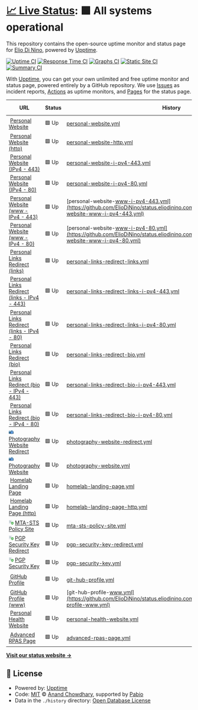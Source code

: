 # [📈 Live Status](https://status.eliodinino.com): <!--live status--> **🟩 All systems operational**

This repository contains the open-source uptime monitor and status page for [Elio Di Nino](eliodinino.com), powered by [Upptime](https://github.com/upptime/upptime).

[![Uptime CI](https://github.com/ElioDiNino/status.eliodinino.com/workflows/Uptime%20CI/badge.svg)](https://github.com/ElioDiNino/status.eliodinino.com/actions?query=workflow%3A%22Uptime+CI%22)
[![Response Time CI](https://github.com/ElioDiNino/status.eliodinino.com/workflows/Response%20Time%20CI/badge.svg)](https://github.com/ElioDiNino/status.eliodinino.com/actions?query=workflow%3A%22Response+Time+CI%22)
[![Graphs CI](https://github.com/ElioDiNino/status.eliodinino.com/workflows/Graphs%20CI/badge.svg)](https://github.com/ElioDiNino/status.eliodinino.com/actions?query=workflow%3A%22Graphs+CI%22)
[![Static Site CI](https://github.com/ElioDiNino/status.eliodinino.com/workflows/Static%20Site%20CI/badge.svg)](https://github.com/ElioDiNino/status.eliodinino.com/actions?query=workflow%3A%22Static+Site+CI%22)
[![Summary CI](https://github.com/ElioDiNino/status.eliodinino.com/workflows/Summary%20CI/badge.svg)](https://github.com/ElioDiNino/status.eliodinino.com/actions?query=workflow%3A%22Summary+CI%22)

With [Upptime](https://upptime.js.org), you can get your own unlimited and free uptime monitor and status page, powered entirely by a GitHub repository. We use [Issues](https://github.com/ElioDiNino/status.eliodinino.com/issues) as incident reports, [Actions](https://github.com/ElioDiNino/status.eliodinino.com/actions) as uptime monitors, and [Pages](https://status.eliodinino.com) for the status page.

<!--start: status pages-->
<!-- This summary is generated by Upptime (https://github.com/upptime/upptime) -->
<!-- Do not edit this manually, your changes will be overwritten -->
<!-- prettier-ignore -->
| URL | Status | History | Response Time | Uptime |
| --- | ------ | ------- | ------------- | ------ |
| <img alt="" src="https://icons.duckduckgo.com/ip3/eliodinino.com.ico" height="13"> [Personal Website](https://eliodinino.com) | 🟩 Up | [personal-website.yml](https://github.com/ElioDiNino/status.eliodinino.com/commits/HEAD/history/personal-website.yml) | <details><summary><img alt="Response time graph" src="./graphs/personal-website/response-time-week.png" height="20"> 298ms</summary><br><a href="https://status.eliodinino.com/history/personal-website"><img alt="Response time 216" src="https://img.shields.io/endpoint?url=https%3A%2F%2Fraw.githubusercontent.com%2FElioDiNino%2Fstatus.eliodinino.com%2FHEAD%2Fapi%2Fpersonal-website%2Fresponse-time.json"></a><br><a href="https://status.eliodinino.com/history/personal-website"><img alt="24-hour response time 201" src="https://img.shields.io/endpoint?url=https%3A%2F%2Fraw.githubusercontent.com%2FElioDiNino%2Fstatus.eliodinino.com%2FHEAD%2Fapi%2Fpersonal-website%2Fresponse-time-day.json"></a><br><a href="https://status.eliodinino.com/history/personal-website"><img alt="7-day response time 298" src="https://img.shields.io/endpoint?url=https%3A%2F%2Fraw.githubusercontent.com%2FElioDiNino%2Fstatus.eliodinino.com%2FHEAD%2Fapi%2Fpersonal-website%2Fresponse-time-week.json"></a><br><a href="https://status.eliodinino.com/history/personal-website"><img alt="30-day response time 391" src="https://img.shields.io/endpoint?url=https%3A%2F%2Fraw.githubusercontent.com%2FElioDiNino%2Fstatus.eliodinino.com%2FHEAD%2Fapi%2Fpersonal-website%2Fresponse-time-month.json"></a><br><a href="https://status.eliodinino.com/history/personal-website"><img alt="1-year response time 231" src="https://img.shields.io/endpoint?url=https%3A%2F%2Fraw.githubusercontent.com%2FElioDiNino%2Fstatus.eliodinino.com%2FHEAD%2Fapi%2Fpersonal-website%2Fresponse-time-year.json"></a></details> | <details><summary><a href="https://status.eliodinino.com/history/personal-website">100.00%</a></summary><a href="https://status.eliodinino.com/history/personal-website"><img alt="All-time uptime 100.00%" src="https://img.shields.io/endpoint?url=https%3A%2F%2Fraw.githubusercontent.com%2FElioDiNino%2Fstatus.eliodinino.com%2FHEAD%2Fapi%2Fpersonal-website%2Fuptime.json"></a><br><a href="https://status.eliodinino.com/history/personal-website"><img alt="24-hour uptime 100.00%" src="https://img.shields.io/endpoint?url=https%3A%2F%2Fraw.githubusercontent.com%2FElioDiNino%2Fstatus.eliodinino.com%2FHEAD%2Fapi%2Fpersonal-website%2Fuptime-day.json"></a><br><a href="https://status.eliodinino.com/history/personal-website"><img alt="7-day uptime 100.00%" src="https://img.shields.io/endpoint?url=https%3A%2F%2Fraw.githubusercontent.com%2FElioDiNino%2Fstatus.eliodinino.com%2FHEAD%2Fapi%2Fpersonal-website%2Fuptime-week.json"></a><br><a href="https://status.eliodinino.com/history/personal-website"><img alt="30-day uptime 100.00%" src="https://img.shields.io/endpoint?url=https%3A%2F%2Fraw.githubusercontent.com%2FElioDiNino%2Fstatus.eliodinino.com%2FHEAD%2Fapi%2Fpersonal-website%2Fuptime-month.json"></a><br><a href="https://status.eliodinino.com/history/personal-website"><img alt="1-year uptime 100.00%" src="https://img.shields.io/endpoint?url=https%3A%2F%2Fraw.githubusercontent.com%2FElioDiNino%2Fstatus.eliodinino.com%2FHEAD%2Fapi%2Fpersonal-website%2Fuptime-year.json"></a></details>
| <img alt="" src="https://icons.duckduckgo.com/ip3/eliodinino.com.ico" height="13"> [Personal Website (http)](http://eliodinino.com) | 🟩 Up | [personal-website-http.yml](https://github.com/ElioDiNino/status.eliodinino.com/commits/HEAD/history/personal-website-http.yml) | <details><summary><img alt="Response time graph" src="./graphs/personal-website-http/response-time-week.png" height="20"> 139ms</summary><br><a href="https://status.eliodinino.com/history/personal-website-http"><img alt="Response time 88" src="https://img.shields.io/endpoint?url=https%3A%2F%2Fraw.githubusercontent.com%2FElioDiNino%2Fstatus.eliodinino.com%2FHEAD%2Fapi%2Fpersonal-website-http%2Fresponse-time.json"></a><br><a href="https://status.eliodinino.com/history/personal-website-http"><img alt="24-hour response time 60" src="https://img.shields.io/endpoint?url=https%3A%2F%2Fraw.githubusercontent.com%2FElioDiNino%2Fstatus.eliodinino.com%2FHEAD%2Fapi%2Fpersonal-website-http%2Fresponse-time-day.json"></a><br><a href="https://status.eliodinino.com/history/personal-website-http"><img alt="7-day response time 139" src="https://img.shields.io/endpoint?url=https%3A%2F%2Fraw.githubusercontent.com%2FElioDiNino%2Fstatus.eliodinino.com%2FHEAD%2Fapi%2Fpersonal-website-http%2Fresponse-time-week.json"></a><br><a href="https://status.eliodinino.com/history/personal-website-http"><img alt="30-day response time 254" src="https://img.shields.io/endpoint?url=https%3A%2F%2Fraw.githubusercontent.com%2FElioDiNino%2Fstatus.eliodinino.com%2FHEAD%2Fapi%2Fpersonal-website-http%2Fresponse-time-month.json"></a><br><a href="https://status.eliodinino.com/history/personal-website-http"><img alt="1-year response time 86" src="https://img.shields.io/endpoint?url=https%3A%2F%2Fraw.githubusercontent.com%2FElioDiNino%2Fstatus.eliodinino.com%2FHEAD%2Fapi%2Fpersonal-website-http%2Fresponse-time-year.json"></a></details> | <details><summary><a href="https://status.eliodinino.com/history/personal-website-http">100.00%</a></summary><a href="https://status.eliodinino.com/history/personal-website-http"><img alt="All-time uptime 100.00%" src="https://img.shields.io/endpoint?url=https%3A%2F%2Fraw.githubusercontent.com%2FElioDiNino%2Fstatus.eliodinino.com%2FHEAD%2Fapi%2Fpersonal-website-http%2Fuptime.json"></a><br><a href="https://status.eliodinino.com/history/personal-website-http"><img alt="24-hour uptime 100.00%" src="https://img.shields.io/endpoint?url=https%3A%2F%2Fraw.githubusercontent.com%2FElioDiNino%2Fstatus.eliodinino.com%2FHEAD%2Fapi%2Fpersonal-website-http%2Fuptime-day.json"></a><br><a href="https://status.eliodinino.com/history/personal-website-http"><img alt="7-day uptime 100.00%" src="https://img.shields.io/endpoint?url=https%3A%2F%2Fraw.githubusercontent.com%2FElioDiNino%2Fstatus.eliodinino.com%2FHEAD%2Fapi%2Fpersonal-website-http%2Fuptime-week.json"></a><br><a href="https://status.eliodinino.com/history/personal-website-http"><img alt="30-day uptime 100.00%" src="https://img.shields.io/endpoint?url=https%3A%2F%2Fraw.githubusercontent.com%2FElioDiNino%2Fstatus.eliodinino.com%2FHEAD%2Fapi%2Fpersonal-website-http%2Fuptime-month.json"></a><br><a href="https://status.eliodinino.com/history/personal-website-http"><img alt="1-year uptime 100.00%" src="https://img.shields.io/endpoint?url=https%3A%2F%2Fraw.githubusercontent.com%2FElioDiNino%2Fstatus.eliodinino.com%2FHEAD%2Fapi%2Fpersonal-website-http%2Fuptime-year.json"></a></details>
| <img alt="" src="https://raw.githubusercontent.com/ElioDiNino/eliodinino.com/main/website/public/favicon.ico" height="13"> [Personal Website (IPv4 - 443)](eliodinino.com) | 🟩 Up | [personal-website-i-pv4-443.yml](https://github.com/ElioDiNino/status.eliodinino.com/commits/HEAD/history/personal-website-i-pv4-443.yml) | <details><summary><img alt="Response time graph" src="./graphs/personal-website-i-pv4-443/response-time-week.png" height="20"> 21ms</summary><br><a href="https://status.eliodinino.com/history/personal-website-i-pv4-443"><img alt="Response time 6" src="https://img.shields.io/endpoint?url=https%3A%2F%2Fraw.githubusercontent.com%2FElioDiNino%2Fstatus.eliodinino.com%2FHEAD%2Fapi%2Fpersonal-website-i-pv4-443%2Fresponse-time.json"></a><br><a href="https://status.eliodinino.com/history/personal-website-i-pv4-443"><img alt="24-hour response time 2" src="https://img.shields.io/endpoint?url=https%3A%2F%2Fraw.githubusercontent.com%2FElioDiNino%2Fstatus.eliodinino.com%2FHEAD%2Fapi%2Fpersonal-website-i-pv4-443%2Fresponse-time-day.json"></a><br><a href="https://status.eliodinino.com/history/personal-website-i-pv4-443"><img alt="7-day response time 21" src="https://img.shields.io/endpoint?url=https%3A%2F%2Fraw.githubusercontent.com%2FElioDiNino%2Fstatus.eliodinino.com%2FHEAD%2Fapi%2Fpersonal-website-i-pv4-443%2Fresponse-time-week.json"></a><br><a href="https://status.eliodinino.com/history/personal-website-i-pv4-443"><img alt="30-day response time 17" src="https://img.shields.io/endpoint?url=https%3A%2F%2Fraw.githubusercontent.com%2FElioDiNino%2Fstatus.eliodinino.com%2FHEAD%2Fapi%2Fpersonal-website-i-pv4-443%2Fresponse-time-month.json"></a><br><a href="https://status.eliodinino.com/history/personal-website-i-pv4-443"><img alt="1-year response time 6" src="https://img.shields.io/endpoint?url=https%3A%2F%2Fraw.githubusercontent.com%2FElioDiNino%2Fstatus.eliodinino.com%2FHEAD%2Fapi%2Fpersonal-website-i-pv4-443%2Fresponse-time-year.json"></a></details> | <details><summary><a href="https://status.eliodinino.com/history/personal-website-i-pv4-443">100.00%</a></summary><a href="https://status.eliodinino.com/history/personal-website-i-pv4-443"><img alt="All-time uptime 100.00%" src="https://img.shields.io/endpoint?url=https%3A%2F%2Fraw.githubusercontent.com%2FElioDiNino%2Fstatus.eliodinino.com%2FHEAD%2Fapi%2Fpersonal-website-i-pv4-443%2Fuptime.json"></a><br><a href="https://status.eliodinino.com/history/personal-website-i-pv4-443"><img alt="24-hour uptime 100.00%" src="https://img.shields.io/endpoint?url=https%3A%2F%2Fraw.githubusercontent.com%2FElioDiNino%2Fstatus.eliodinino.com%2FHEAD%2Fapi%2Fpersonal-website-i-pv4-443%2Fuptime-day.json"></a><br><a href="https://status.eliodinino.com/history/personal-website-i-pv4-443"><img alt="7-day uptime 100.00%" src="https://img.shields.io/endpoint?url=https%3A%2F%2Fraw.githubusercontent.com%2FElioDiNino%2Fstatus.eliodinino.com%2FHEAD%2Fapi%2Fpersonal-website-i-pv4-443%2Fuptime-week.json"></a><br><a href="https://status.eliodinino.com/history/personal-website-i-pv4-443"><img alt="30-day uptime 100.00%" src="https://img.shields.io/endpoint?url=https%3A%2F%2Fraw.githubusercontent.com%2FElioDiNino%2Fstatus.eliodinino.com%2FHEAD%2Fapi%2Fpersonal-website-i-pv4-443%2Fuptime-month.json"></a><br><a href="https://status.eliodinino.com/history/personal-website-i-pv4-443"><img alt="1-year uptime 100.00%" src="https://img.shields.io/endpoint?url=https%3A%2F%2Fraw.githubusercontent.com%2FElioDiNino%2Fstatus.eliodinino.com%2FHEAD%2Fapi%2Fpersonal-website-i-pv4-443%2Fuptime-year.json"></a></details>
| <img alt="" src="https://raw.githubusercontent.com/ElioDiNino/eliodinino.com/main/website/public/favicon.ico" height="13"> [Personal Website (IPv4 - 80)](eliodinino.com) | 🟩 Up | [personal-website-i-pv4-80.yml](https://github.com/ElioDiNino/status.eliodinino.com/commits/HEAD/history/personal-website-i-pv4-80.yml) | <details><summary><img alt="Response time graph" src="./graphs/personal-website-i-pv4-80/response-time-week.png" height="20"> 22ms</summary><br><a href="https://status.eliodinino.com/history/personal-website-i-pv4-80"><img alt="Response time 6" src="https://img.shields.io/endpoint?url=https%3A%2F%2Fraw.githubusercontent.com%2FElioDiNino%2Fstatus.eliodinino.com%2FHEAD%2Fapi%2Fpersonal-website-i-pv4-80%2Fresponse-time.json"></a><br><a href="https://status.eliodinino.com/history/personal-website-i-pv4-80"><img alt="24-hour response time 2" src="https://img.shields.io/endpoint?url=https%3A%2F%2Fraw.githubusercontent.com%2FElioDiNino%2Fstatus.eliodinino.com%2FHEAD%2Fapi%2Fpersonal-website-i-pv4-80%2Fresponse-time-day.json"></a><br><a href="https://status.eliodinino.com/history/personal-website-i-pv4-80"><img alt="7-day response time 22" src="https://img.shields.io/endpoint?url=https%3A%2F%2Fraw.githubusercontent.com%2FElioDiNino%2Fstatus.eliodinino.com%2FHEAD%2Fapi%2Fpersonal-website-i-pv4-80%2Fresponse-time-week.json"></a><br><a href="https://status.eliodinino.com/history/personal-website-i-pv4-80"><img alt="30-day response time 16" src="https://img.shields.io/endpoint?url=https%3A%2F%2Fraw.githubusercontent.com%2FElioDiNino%2Fstatus.eliodinino.com%2FHEAD%2Fapi%2Fpersonal-website-i-pv4-80%2Fresponse-time-month.json"></a><br><a href="https://status.eliodinino.com/history/personal-website-i-pv4-80"><img alt="1-year response time 6" src="https://img.shields.io/endpoint?url=https%3A%2F%2Fraw.githubusercontent.com%2FElioDiNino%2Fstatus.eliodinino.com%2FHEAD%2Fapi%2Fpersonal-website-i-pv4-80%2Fresponse-time-year.json"></a></details> | <details><summary><a href="https://status.eliodinino.com/history/personal-website-i-pv4-80">100.00%</a></summary><a href="https://status.eliodinino.com/history/personal-website-i-pv4-80"><img alt="All-time uptime 100.00%" src="https://img.shields.io/endpoint?url=https%3A%2F%2Fraw.githubusercontent.com%2FElioDiNino%2Fstatus.eliodinino.com%2FHEAD%2Fapi%2Fpersonal-website-i-pv4-80%2Fuptime.json"></a><br><a href="https://status.eliodinino.com/history/personal-website-i-pv4-80"><img alt="24-hour uptime 100.00%" src="https://img.shields.io/endpoint?url=https%3A%2F%2Fraw.githubusercontent.com%2FElioDiNino%2Fstatus.eliodinino.com%2FHEAD%2Fapi%2Fpersonal-website-i-pv4-80%2Fuptime-day.json"></a><br><a href="https://status.eliodinino.com/history/personal-website-i-pv4-80"><img alt="7-day uptime 100.00%" src="https://img.shields.io/endpoint?url=https%3A%2F%2Fraw.githubusercontent.com%2FElioDiNino%2Fstatus.eliodinino.com%2FHEAD%2Fapi%2Fpersonal-website-i-pv4-80%2Fuptime-week.json"></a><br><a href="https://status.eliodinino.com/history/personal-website-i-pv4-80"><img alt="30-day uptime 100.00%" src="https://img.shields.io/endpoint?url=https%3A%2F%2Fraw.githubusercontent.com%2FElioDiNino%2Fstatus.eliodinino.com%2FHEAD%2Fapi%2Fpersonal-website-i-pv4-80%2Fuptime-month.json"></a><br><a href="https://status.eliodinino.com/history/personal-website-i-pv4-80"><img alt="1-year uptime 100.00%" src="https://img.shields.io/endpoint?url=https%3A%2F%2Fraw.githubusercontent.com%2FElioDiNino%2Fstatus.eliodinino.com%2FHEAD%2Fapi%2Fpersonal-website-i-pv4-80%2Fuptime-year.json"></a></details>
| <img alt="" src="https://raw.githubusercontent.com/ElioDiNino/eliodinino.com/main/website/public/favicon.ico" height="13"> [Personal Website (www - IPv4 - 443)](www.eliodinino.com) | 🟩 Up | [personal-website-www-i-pv4-443.yml](https://github.com/ElioDiNino/status.eliodinino.com/commits/HEAD/history/personal-website-www-i-pv4-443.yml) | <details><summary><img alt="Response time graph" src="./graphs/personal-website-www-i-pv4-443/response-time-week.png" height="20"> 21ms</summary><br><a href="https://status.eliodinino.com/history/personal-website-www-i-pv4-443"><img alt="Response time 8" src="https://img.shields.io/endpoint?url=https%3A%2F%2Fraw.githubusercontent.com%2FElioDiNino%2Fstatus.eliodinino.com%2FHEAD%2Fapi%2Fpersonal-website-www-i-pv4-443%2Fresponse-time.json"></a><br><a href="https://status.eliodinino.com/history/personal-website-www-i-pv4-443"><img alt="24-hour response time 2" src="https://img.shields.io/endpoint?url=https%3A%2F%2Fraw.githubusercontent.com%2FElioDiNino%2Fstatus.eliodinino.com%2FHEAD%2Fapi%2Fpersonal-website-www-i-pv4-443%2Fresponse-time-day.json"></a><br><a href="https://status.eliodinino.com/history/personal-website-www-i-pv4-443"><img alt="7-day response time 21" src="https://img.shields.io/endpoint?url=https%3A%2F%2Fraw.githubusercontent.com%2FElioDiNino%2Fstatus.eliodinino.com%2FHEAD%2Fapi%2Fpersonal-website-www-i-pv4-443%2Fresponse-time-week.json"></a><br><a href="https://status.eliodinino.com/history/personal-website-www-i-pv4-443"><img alt="30-day response time 18" src="https://img.shields.io/endpoint?url=https%3A%2F%2Fraw.githubusercontent.com%2FElioDiNino%2Fstatus.eliodinino.com%2FHEAD%2Fapi%2Fpersonal-website-www-i-pv4-443%2Fresponse-time-month.json"></a><br><a href="https://status.eliodinino.com/history/personal-website-www-i-pv4-443"><img alt="1-year response time 7" src="https://img.shields.io/endpoint?url=https%3A%2F%2Fraw.githubusercontent.com%2FElioDiNino%2Fstatus.eliodinino.com%2FHEAD%2Fapi%2Fpersonal-website-www-i-pv4-443%2Fresponse-time-year.json"></a></details> | <details><summary><a href="https://status.eliodinino.com/history/personal-website-www-i-pv4-443">100.00%</a></summary><a href="https://status.eliodinino.com/history/personal-website-www-i-pv4-443"><img alt="All-time uptime 100.00%" src="https://img.shields.io/endpoint?url=https%3A%2F%2Fraw.githubusercontent.com%2FElioDiNino%2Fstatus.eliodinino.com%2FHEAD%2Fapi%2Fpersonal-website-www-i-pv4-443%2Fuptime.json"></a><br><a href="https://status.eliodinino.com/history/personal-website-www-i-pv4-443"><img alt="24-hour uptime 100.00%" src="https://img.shields.io/endpoint?url=https%3A%2F%2Fraw.githubusercontent.com%2FElioDiNino%2Fstatus.eliodinino.com%2FHEAD%2Fapi%2Fpersonal-website-www-i-pv4-443%2Fuptime-day.json"></a><br><a href="https://status.eliodinino.com/history/personal-website-www-i-pv4-443"><img alt="7-day uptime 100.00%" src="https://img.shields.io/endpoint?url=https%3A%2F%2Fraw.githubusercontent.com%2FElioDiNino%2Fstatus.eliodinino.com%2FHEAD%2Fapi%2Fpersonal-website-www-i-pv4-443%2Fuptime-week.json"></a><br><a href="https://status.eliodinino.com/history/personal-website-www-i-pv4-443"><img alt="30-day uptime 100.00%" src="https://img.shields.io/endpoint?url=https%3A%2F%2Fraw.githubusercontent.com%2FElioDiNino%2Fstatus.eliodinino.com%2FHEAD%2Fapi%2Fpersonal-website-www-i-pv4-443%2Fuptime-month.json"></a><br><a href="https://status.eliodinino.com/history/personal-website-www-i-pv4-443"><img alt="1-year uptime 100.00%" src="https://img.shields.io/endpoint?url=https%3A%2F%2Fraw.githubusercontent.com%2FElioDiNino%2Fstatus.eliodinino.com%2FHEAD%2Fapi%2Fpersonal-website-www-i-pv4-443%2Fuptime-year.json"></a></details>
| <img alt="" src="https://raw.githubusercontent.com/ElioDiNino/eliodinino.com/main/website/public/favicon.ico" height="13"> [Personal Website (www - IPv4 - 80)](www.eliodinino.com) | 🟩 Up | [personal-website-www-i-pv4-80.yml](https://github.com/ElioDiNino/status.eliodinino.com/commits/HEAD/history/personal-website-www-i-pv4-80.yml) | <details><summary><img alt="Response time graph" src="./graphs/personal-website-www-i-pv4-80/response-time-week.png" height="20"> 22ms</summary><br><a href="https://status.eliodinino.com/history/personal-website-www-i-pv4-80"><img alt="Response time 8" src="https://img.shields.io/endpoint?url=https%3A%2F%2Fraw.githubusercontent.com%2FElioDiNino%2Fstatus.eliodinino.com%2FHEAD%2Fapi%2Fpersonal-website-www-i-pv4-80%2Fresponse-time.json"></a><br><a href="https://status.eliodinino.com/history/personal-website-www-i-pv4-80"><img alt="24-hour response time 2" src="https://img.shields.io/endpoint?url=https%3A%2F%2Fraw.githubusercontent.com%2FElioDiNino%2Fstatus.eliodinino.com%2FHEAD%2Fapi%2Fpersonal-website-www-i-pv4-80%2Fresponse-time-day.json"></a><br><a href="https://status.eliodinino.com/history/personal-website-www-i-pv4-80"><img alt="7-day response time 22" src="https://img.shields.io/endpoint?url=https%3A%2F%2Fraw.githubusercontent.com%2FElioDiNino%2Fstatus.eliodinino.com%2FHEAD%2Fapi%2Fpersonal-website-www-i-pv4-80%2Fresponse-time-week.json"></a><br><a href="https://status.eliodinino.com/history/personal-website-www-i-pv4-80"><img alt="30-day response time 18" src="https://img.shields.io/endpoint?url=https%3A%2F%2Fraw.githubusercontent.com%2FElioDiNino%2Fstatus.eliodinino.com%2FHEAD%2Fapi%2Fpersonal-website-www-i-pv4-80%2Fresponse-time-month.json"></a><br><a href="https://status.eliodinino.com/history/personal-website-www-i-pv4-80"><img alt="1-year response time 7" src="https://img.shields.io/endpoint?url=https%3A%2F%2Fraw.githubusercontent.com%2FElioDiNino%2Fstatus.eliodinino.com%2FHEAD%2Fapi%2Fpersonal-website-www-i-pv4-80%2Fresponse-time-year.json"></a></details> | <details><summary><a href="https://status.eliodinino.com/history/personal-website-www-i-pv4-80">100.00%</a></summary><a href="https://status.eliodinino.com/history/personal-website-www-i-pv4-80"><img alt="All-time uptime 100.00%" src="https://img.shields.io/endpoint?url=https%3A%2F%2Fraw.githubusercontent.com%2FElioDiNino%2Fstatus.eliodinino.com%2FHEAD%2Fapi%2Fpersonal-website-www-i-pv4-80%2Fuptime.json"></a><br><a href="https://status.eliodinino.com/history/personal-website-www-i-pv4-80"><img alt="24-hour uptime 100.00%" src="https://img.shields.io/endpoint?url=https%3A%2F%2Fraw.githubusercontent.com%2FElioDiNino%2Fstatus.eliodinino.com%2FHEAD%2Fapi%2Fpersonal-website-www-i-pv4-80%2Fuptime-day.json"></a><br><a href="https://status.eliodinino.com/history/personal-website-www-i-pv4-80"><img alt="7-day uptime 100.00%" src="https://img.shields.io/endpoint?url=https%3A%2F%2Fraw.githubusercontent.com%2FElioDiNino%2Fstatus.eliodinino.com%2FHEAD%2Fapi%2Fpersonal-website-www-i-pv4-80%2Fuptime-week.json"></a><br><a href="https://status.eliodinino.com/history/personal-website-www-i-pv4-80"><img alt="30-day uptime 100.00%" src="https://img.shields.io/endpoint?url=https%3A%2F%2Fraw.githubusercontent.com%2FElioDiNino%2Fstatus.eliodinino.com%2FHEAD%2Fapi%2Fpersonal-website-www-i-pv4-80%2Fuptime-month.json"></a><br><a href="https://status.eliodinino.com/history/personal-website-www-i-pv4-80"><img alt="1-year uptime 100.00%" src="https://img.shields.io/endpoint?url=https%3A%2F%2Fraw.githubusercontent.com%2FElioDiNino%2Fstatus.eliodinino.com%2FHEAD%2Fapi%2Fpersonal-website-www-i-pv4-80%2Fuptime-year.json"></a></details>
| <img alt="" src="https://raw.githubusercontent.com/ElioDiNino/eliodinino.com/main/website/public/favicon.ico" height="13"> [Personal Links Redirect (links)](https://links.eliodinino.com) | 🟩 Up | [personal-links-redirect-links.yml](https://github.com/ElioDiNino/status.eliodinino.com/commits/HEAD/history/personal-links-redirect-links.yml) | <details><summary><img alt="Response time graph" src="./graphs/personal-links-redirect-links/response-time-week.png" height="20"> 289ms</summary><br><a href="https://status.eliodinino.com/history/personal-links-redirect-links"><img alt="Response time 217" src="https://img.shields.io/endpoint?url=https%3A%2F%2Fraw.githubusercontent.com%2FElioDiNino%2Fstatus.eliodinino.com%2FHEAD%2Fapi%2Fpersonal-links-redirect-links%2Fresponse-time.json"></a><br><a href="https://status.eliodinino.com/history/personal-links-redirect-links"><img alt="24-hour response time 94" src="https://img.shields.io/endpoint?url=https%3A%2F%2Fraw.githubusercontent.com%2FElioDiNino%2Fstatus.eliodinino.com%2FHEAD%2Fapi%2Fpersonal-links-redirect-links%2Fresponse-time-day.json"></a><br><a href="https://status.eliodinino.com/history/personal-links-redirect-links"><img alt="7-day response time 289" src="https://img.shields.io/endpoint?url=https%3A%2F%2Fraw.githubusercontent.com%2FElioDiNino%2Fstatus.eliodinino.com%2FHEAD%2Fapi%2Fpersonal-links-redirect-links%2Fresponse-time-week.json"></a><br><a href="https://status.eliodinino.com/history/personal-links-redirect-links"><img alt="30-day response time 268" src="https://img.shields.io/endpoint?url=https%3A%2F%2Fraw.githubusercontent.com%2FElioDiNino%2Fstatus.eliodinino.com%2FHEAD%2Fapi%2Fpersonal-links-redirect-links%2Fresponse-time-month.json"></a><br><a href="https://status.eliodinino.com/history/personal-links-redirect-links"><img alt="1-year response time 201" src="https://img.shields.io/endpoint?url=https%3A%2F%2Fraw.githubusercontent.com%2FElioDiNino%2Fstatus.eliodinino.com%2FHEAD%2Fapi%2Fpersonal-links-redirect-links%2Fresponse-time-year.json"></a></details> | <details><summary><a href="https://status.eliodinino.com/history/personal-links-redirect-links">100.00%</a></summary><a href="https://status.eliodinino.com/history/personal-links-redirect-links"><img alt="All-time uptime 99.99%" src="https://img.shields.io/endpoint?url=https%3A%2F%2Fraw.githubusercontent.com%2FElioDiNino%2Fstatus.eliodinino.com%2FHEAD%2Fapi%2Fpersonal-links-redirect-links%2Fuptime.json"></a><br><a href="https://status.eliodinino.com/history/personal-links-redirect-links"><img alt="24-hour uptime 100.00%" src="https://img.shields.io/endpoint?url=https%3A%2F%2Fraw.githubusercontent.com%2FElioDiNino%2Fstatus.eliodinino.com%2FHEAD%2Fapi%2Fpersonal-links-redirect-links%2Fuptime-day.json"></a><br><a href="https://status.eliodinino.com/history/personal-links-redirect-links"><img alt="7-day uptime 100.00%" src="https://img.shields.io/endpoint?url=https%3A%2F%2Fraw.githubusercontent.com%2FElioDiNino%2Fstatus.eliodinino.com%2FHEAD%2Fapi%2Fpersonal-links-redirect-links%2Fuptime-week.json"></a><br><a href="https://status.eliodinino.com/history/personal-links-redirect-links"><img alt="30-day uptime 100.00%" src="https://img.shields.io/endpoint?url=https%3A%2F%2Fraw.githubusercontent.com%2FElioDiNino%2Fstatus.eliodinino.com%2FHEAD%2Fapi%2Fpersonal-links-redirect-links%2Fuptime-month.json"></a><br><a href="https://status.eliodinino.com/history/personal-links-redirect-links"><img alt="1-year uptime 100.00%" src="https://img.shields.io/endpoint?url=https%3A%2F%2Fraw.githubusercontent.com%2FElioDiNino%2Fstatus.eliodinino.com%2FHEAD%2Fapi%2Fpersonal-links-redirect-links%2Fuptime-year.json"></a></details>
| <img alt="" src="https://raw.githubusercontent.com/ElioDiNino/eliodinino.com/main/website/public/favicon.ico" height="13"> [Personal Links Redirect (links - IPv4 - 443)](links.eliodinino.com) | 🟩 Up | [personal-links-redirect-links-i-pv4-443.yml](https://github.com/ElioDiNino/status.eliodinino.com/commits/HEAD/history/personal-links-redirect-links-i-pv4-443.yml) | <details><summary><img alt="Response time graph" src="./graphs/personal-links-redirect-links-i-pv4-443/response-time-week.png" height="20"> 25ms</summary><br><a href="https://status.eliodinino.com/history/personal-links-redirect-links-i-pv4-443"><img alt="Response time 10" src="https://img.shields.io/endpoint?url=https%3A%2F%2Fraw.githubusercontent.com%2FElioDiNino%2Fstatus.eliodinino.com%2FHEAD%2Fapi%2Fpersonal-links-redirect-links-i-pv4-443%2Fresponse-time.json"></a><br><a href="https://status.eliodinino.com/history/personal-links-redirect-links-i-pv4-443"><img alt="24-hour response time 2" src="https://img.shields.io/endpoint?url=https%3A%2F%2Fraw.githubusercontent.com%2FElioDiNino%2Fstatus.eliodinino.com%2FHEAD%2Fapi%2Fpersonal-links-redirect-links-i-pv4-443%2Fresponse-time-day.json"></a><br><a href="https://status.eliodinino.com/history/personal-links-redirect-links-i-pv4-443"><img alt="7-day response time 25" src="https://img.shields.io/endpoint?url=https%3A%2F%2Fraw.githubusercontent.com%2FElioDiNino%2Fstatus.eliodinino.com%2FHEAD%2Fapi%2Fpersonal-links-redirect-links-i-pv4-443%2Fresponse-time-week.json"></a><br><a href="https://status.eliodinino.com/history/personal-links-redirect-links-i-pv4-443"><img alt="30-day response time 16" src="https://img.shields.io/endpoint?url=https%3A%2F%2Fraw.githubusercontent.com%2FElioDiNino%2Fstatus.eliodinino.com%2FHEAD%2Fapi%2Fpersonal-links-redirect-links-i-pv4-443%2Fresponse-time-month.json"></a><br><a href="https://status.eliodinino.com/history/personal-links-redirect-links-i-pv4-443"><img alt="1-year response time 6" src="https://img.shields.io/endpoint?url=https%3A%2F%2Fraw.githubusercontent.com%2FElioDiNino%2Fstatus.eliodinino.com%2FHEAD%2Fapi%2Fpersonal-links-redirect-links-i-pv4-443%2Fresponse-time-year.json"></a></details> | <details><summary><a href="https://status.eliodinino.com/history/personal-links-redirect-links-i-pv4-443">100.00%</a></summary><a href="https://status.eliodinino.com/history/personal-links-redirect-links-i-pv4-443"><img alt="All-time uptime 100.00%" src="https://img.shields.io/endpoint?url=https%3A%2F%2Fraw.githubusercontent.com%2FElioDiNino%2Fstatus.eliodinino.com%2FHEAD%2Fapi%2Fpersonal-links-redirect-links-i-pv4-443%2Fuptime.json"></a><br><a href="https://status.eliodinino.com/history/personal-links-redirect-links-i-pv4-443"><img alt="24-hour uptime 100.00%" src="https://img.shields.io/endpoint?url=https%3A%2F%2Fraw.githubusercontent.com%2FElioDiNino%2Fstatus.eliodinino.com%2FHEAD%2Fapi%2Fpersonal-links-redirect-links-i-pv4-443%2Fuptime-day.json"></a><br><a href="https://status.eliodinino.com/history/personal-links-redirect-links-i-pv4-443"><img alt="7-day uptime 100.00%" src="https://img.shields.io/endpoint?url=https%3A%2F%2Fraw.githubusercontent.com%2FElioDiNino%2Fstatus.eliodinino.com%2FHEAD%2Fapi%2Fpersonal-links-redirect-links-i-pv4-443%2Fuptime-week.json"></a><br><a href="https://status.eliodinino.com/history/personal-links-redirect-links-i-pv4-443"><img alt="30-day uptime 100.00%" src="https://img.shields.io/endpoint?url=https%3A%2F%2Fraw.githubusercontent.com%2FElioDiNino%2Fstatus.eliodinino.com%2FHEAD%2Fapi%2Fpersonal-links-redirect-links-i-pv4-443%2Fuptime-month.json"></a><br><a href="https://status.eliodinino.com/history/personal-links-redirect-links-i-pv4-443"><img alt="1-year uptime 100.00%" src="https://img.shields.io/endpoint?url=https%3A%2F%2Fraw.githubusercontent.com%2FElioDiNino%2Fstatus.eliodinino.com%2FHEAD%2Fapi%2Fpersonal-links-redirect-links-i-pv4-443%2Fuptime-year.json"></a></details>
| <img alt="" src="https://raw.githubusercontent.com/ElioDiNino/eliodinino.com/main/website/public/favicon.ico" height="13"> [Personal Links Redirect (links - IPv4 - 80)](links.eliodinino.com) | 🟩 Up | [personal-links-redirect-links-i-pv4-80.yml](https://github.com/ElioDiNino/status.eliodinino.com/commits/HEAD/history/personal-links-redirect-links-i-pv4-80.yml) | <details><summary><img alt="Response time graph" src="./graphs/personal-links-redirect-links-i-pv4-80/response-time-week.png" height="20"> 23ms</summary><br><a href="https://status.eliodinino.com/history/personal-links-redirect-links-i-pv4-80"><img alt="Response time 12" src="https://img.shields.io/endpoint?url=https%3A%2F%2Fraw.githubusercontent.com%2FElioDiNino%2Fstatus.eliodinino.com%2FHEAD%2Fapi%2Fpersonal-links-redirect-links-i-pv4-80%2Fresponse-time.json"></a><br><a href="https://status.eliodinino.com/history/personal-links-redirect-links-i-pv4-80"><img alt="24-hour response time 2" src="https://img.shields.io/endpoint?url=https%3A%2F%2Fraw.githubusercontent.com%2FElioDiNino%2Fstatus.eliodinino.com%2FHEAD%2Fapi%2Fpersonal-links-redirect-links-i-pv4-80%2Fresponse-time-day.json"></a><br><a href="https://status.eliodinino.com/history/personal-links-redirect-links-i-pv4-80"><img alt="7-day response time 23" src="https://img.shields.io/endpoint?url=https%3A%2F%2Fraw.githubusercontent.com%2FElioDiNino%2Fstatus.eliodinino.com%2FHEAD%2Fapi%2Fpersonal-links-redirect-links-i-pv4-80%2Fresponse-time-week.json"></a><br><a href="https://status.eliodinino.com/history/personal-links-redirect-links-i-pv4-80"><img alt="30-day response time 17" src="https://img.shields.io/endpoint?url=https%3A%2F%2Fraw.githubusercontent.com%2FElioDiNino%2Fstatus.eliodinino.com%2FHEAD%2Fapi%2Fpersonal-links-redirect-links-i-pv4-80%2Fresponse-time-month.json"></a><br><a href="https://status.eliodinino.com/history/personal-links-redirect-links-i-pv4-80"><img alt="1-year response time 6" src="https://img.shields.io/endpoint?url=https%3A%2F%2Fraw.githubusercontent.com%2FElioDiNino%2Fstatus.eliodinino.com%2FHEAD%2Fapi%2Fpersonal-links-redirect-links-i-pv4-80%2Fresponse-time-year.json"></a></details> | <details><summary><a href="https://status.eliodinino.com/history/personal-links-redirect-links-i-pv4-80">100.00%</a></summary><a href="https://status.eliodinino.com/history/personal-links-redirect-links-i-pv4-80"><img alt="All-time uptime 100.00%" src="https://img.shields.io/endpoint?url=https%3A%2F%2Fraw.githubusercontent.com%2FElioDiNino%2Fstatus.eliodinino.com%2FHEAD%2Fapi%2Fpersonal-links-redirect-links-i-pv4-80%2Fuptime.json"></a><br><a href="https://status.eliodinino.com/history/personal-links-redirect-links-i-pv4-80"><img alt="24-hour uptime 100.00%" src="https://img.shields.io/endpoint?url=https%3A%2F%2Fraw.githubusercontent.com%2FElioDiNino%2Fstatus.eliodinino.com%2FHEAD%2Fapi%2Fpersonal-links-redirect-links-i-pv4-80%2Fuptime-day.json"></a><br><a href="https://status.eliodinino.com/history/personal-links-redirect-links-i-pv4-80"><img alt="7-day uptime 100.00%" src="https://img.shields.io/endpoint?url=https%3A%2F%2Fraw.githubusercontent.com%2FElioDiNino%2Fstatus.eliodinino.com%2FHEAD%2Fapi%2Fpersonal-links-redirect-links-i-pv4-80%2Fuptime-week.json"></a><br><a href="https://status.eliodinino.com/history/personal-links-redirect-links-i-pv4-80"><img alt="30-day uptime 100.00%" src="https://img.shields.io/endpoint?url=https%3A%2F%2Fraw.githubusercontent.com%2FElioDiNino%2Fstatus.eliodinino.com%2FHEAD%2Fapi%2Fpersonal-links-redirect-links-i-pv4-80%2Fuptime-month.json"></a><br><a href="https://status.eliodinino.com/history/personal-links-redirect-links-i-pv4-80"><img alt="1-year uptime 100.00%" src="https://img.shields.io/endpoint?url=https%3A%2F%2Fraw.githubusercontent.com%2FElioDiNino%2Fstatus.eliodinino.com%2FHEAD%2Fapi%2Fpersonal-links-redirect-links-i-pv4-80%2Fuptime-year.json"></a></details>
| <img alt="" src="https://raw.githubusercontent.com/ElioDiNino/eliodinino.com/main/website/public/favicon.ico" height="13"> [Personal Links Redirect (bio)](https://bio.eliodinino.com) | 🟩 Up | [personal-links-redirect-bio.yml](https://github.com/ElioDiNino/status.eliodinino.com/commits/HEAD/history/personal-links-redirect-bio.yml) | <details><summary><img alt="Response time graph" src="./graphs/personal-links-redirect-bio/response-time-week.png" height="20"> 286ms</summary><br><a href="https://status.eliodinino.com/history/personal-links-redirect-bio"><img alt="Response time 163" src="https://img.shields.io/endpoint?url=https%3A%2F%2Fraw.githubusercontent.com%2FElioDiNino%2Fstatus.eliodinino.com%2FHEAD%2Fapi%2Fpersonal-links-redirect-bio%2Fresponse-time.json"></a><br><a href="https://status.eliodinino.com/history/personal-links-redirect-bio"><img alt="24-hour response time 182" src="https://img.shields.io/endpoint?url=https%3A%2F%2Fraw.githubusercontent.com%2FElioDiNino%2Fstatus.eliodinino.com%2FHEAD%2Fapi%2Fpersonal-links-redirect-bio%2Fresponse-time-day.json"></a><br><a href="https://status.eliodinino.com/history/personal-links-redirect-bio"><img alt="7-day response time 286" src="https://img.shields.io/endpoint?url=https%3A%2F%2Fraw.githubusercontent.com%2FElioDiNino%2Fstatus.eliodinino.com%2FHEAD%2Fapi%2Fpersonal-links-redirect-bio%2Fresponse-time-week.json"></a><br><a href="https://status.eliodinino.com/history/personal-links-redirect-bio"><img alt="30-day response time 203" src="https://img.shields.io/endpoint?url=https%3A%2F%2Fraw.githubusercontent.com%2FElioDiNino%2Fstatus.eliodinino.com%2FHEAD%2Fapi%2Fpersonal-links-redirect-bio%2Fresponse-time-month.json"></a><br><a href="https://status.eliodinino.com/history/personal-links-redirect-bio"><img alt="1-year response time 147" src="https://img.shields.io/endpoint?url=https%3A%2F%2Fraw.githubusercontent.com%2FElioDiNino%2Fstatus.eliodinino.com%2FHEAD%2Fapi%2Fpersonal-links-redirect-bio%2Fresponse-time-year.json"></a></details> | <details><summary><a href="https://status.eliodinino.com/history/personal-links-redirect-bio">100.00%</a></summary><a href="https://status.eliodinino.com/history/personal-links-redirect-bio"><img alt="All-time uptime 100.00%" src="https://img.shields.io/endpoint?url=https%3A%2F%2Fraw.githubusercontent.com%2FElioDiNino%2Fstatus.eliodinino.com%2FHEAD%2Fapi%2Fpersonal-links-redirect-bio%2Fuptime.json"></a><br><a href="https://status.eliodinino.com/history/personal-links-redirect-bio"><img alt="24-hour uptime 100.00%" src="https://img.shields.io/endpoint?url=https%3A%2F%2Fraw.githubusercontent.com%2FElioDiNino%2Fstatus.eliodinino.com%2FHEAD%2Fapi%2Fpersonal-links-redirect-bio%2Fuptime-day.json"></a><br><a href="https://status.eliodinino.com/history/personal-links-redirect-bio"><img alt="7-day uptime 100.00%" src="https://img.shields.io/endpoint?url=https%3A%2F%2Fraw.githubusercontent.com%2FElioDiNino%2Fstatus.eliodinino.com%2FHEAD%2Fapi%2Fpersonal-links-redirect-bio%2Fuptime-week.json"></a><br><a href="https://status.eliodinino.com/history/personal-links-redirect-bio"><img alt="30-day uptime 100.00%" src="https://img.shields.io/endpoint?url=https%3A%2F%2Fraw.githubusercontent.com%2FElioDiNino%2Fstatus.eliodinino.com%2FHEAD%2Fapi%2Fpersonal-links-redirect-bio%2Fuptime-month.json"></a><br><a href="https://status.eliodinino.com/history/personal-links-redirect-bio"><img alt="1-year uptime 100.00%" src="https://img.shields.io/endpoint?url=https%3A%2F%2Fraw.githubusercontent.com%2FElioDiNino%2Fstatus.eliodinino.com%2FHEAD%2Fapi%2Fpersonal-links-redirect-bio%2Fuptime-year.json"></a></details>
| <img alt="" src="https://raw.githubusercontent.com/ElioDiNino/eliodinino.com/main/website/public/favicon.ico" height="13"> [Personal Links Redirect (bio - IPv4 - 443)](bio.eliodinino.com) | 🟩 Up | [personal-links-redirect-bio-i-pv4-443.yml](https://github.com/ElioDiNino/status.eliodinino.com/commits/HEAD/history/personal-links-redirect-bio-i-pv4-443.yml) | <details><summary><img alt="Response time graph" src="./graphs/personal-links-redirect-bio-i-pv4-443/response-time-week.png" height="20"> 19ms</summary><br><a href="https://status.eliodinino.com/history/personal-links-redirect-bio-i-pv4-443"><img alt="Response time 10" src="https://img.shields.io/endpoint?url=https%3A%2F%2Fraw.githubusercontent.com%2FElioDiNino%2Fstatus.eliodinino.com%2FHEAD%2Fapi%2Fpersonal-links-redirect-bio-i-pv4-443%2Fresponse-time.json"></a><br><a href="https://status.eliodinino.com/history/personal-links-redirect-bio-i-pv4-443"><img alt="24-hour response time 2" src="https://img.shields.io/endpoint?url=https%3A%2F%2Fraw.githubusercontent.com%2FElioDiNino%2Fstatus.eliodinino.com%2FHEAD%2Fapi%2Fpersonal-links-redirect-bio-i-pv4-443%2Fresponse-time-day.json"></a><br><a href="https://status.eliodinino.com/history/personal-links-redirect-bio-i-pv4-443"><img alt="7-day response time 19" src="https://img.shields.io/endpoint?url=https%3A%2F%2Fraw.githubusercontent.com%2FElioDiNino%2Fstatus.eliodinino.com%2FHEAD%2Fapi%2Fpersonal-links-redirect-bio-i-pv4-443%2Fresponse-time-week.json"></a><br><a href="https://status.eliodinino.com/history/personal-links-redirect-bio-i-pv4-443"><img alt="30-day response time 16" src="https://img.shields.io/endpoint?url=https%3A%2F%2Fraw.githubusercontent.com%2FElioDiNino%2Fstatus.eliodinino.com%2FHEAD%2Fapi%2Fpersonal-links-redirect-bio-i-pv4-443%2Fresponse-time-month.json"></a><br><a href="https://status.eliodinino.com/history/personal-links-redirect-bio-i-pv4-443"><img alt="1-year response time 7" src="https://img.shields.io/endpoint?url=https%3A%2F%2Fraw.githubusercontent.com%2FElioDiNino%2Fstatus.eliodinino.com%2FHEAD%2Fapi%2Fpersonal-links-redirect-bio-i-pv4-443%2Fresponse-time-year.json"></a></details> | <details><summary><a href="https://status.eliodinino.com/history/personal-links-redirect-bio-i-pv4-443">100.00%</a></summary><a href="https://status.eliodinino.com/history/personal-links-redirect-bio-i-pv4-443"><img alt="All-time uptime 100.00%" src="https://img.shields.io/endpoint?url=https%3A%2F%2Fraw.githubusercontent.com%2FElioDiNino%2Fstatus.eliodinino.com%2FHEAD%2Fapi%2Fpersonal-links-redirect-bio-i-pv4-443%2Fuptime.json"></a><br><a href="https://status.eliodinino.com/history/personal-links-redirect-bio-i-pv4-443"><img alt="24-hour uptime 100.00%" src="https://img.shields.io/endpoint?url=https%3A%2F%2Fraw.githubusercontent.com%2FElioDiNino%2Fstatus.eliodinino.com%2FHEAD%2Fapi%2Fpersonal-links-redirect-bio-i-pv4-443%2Fuptime-day.json"></a><br><a href="https://status.eliodinino.com/history/personal-links-redirect-bio-i-pv4-443"><img alt="7-day uptime 100.00%" src="https://img.shields.io/endpoint?url=https%3A%2F%2Fraw.githubusercontent.com%2FElioDiNino%2Fstatus.eliodinino.com%2FHEAD%2Fapi%2Fpersonal-links-redirect-bio-i-pv4-443%2Fuptime-week.json"></a><br><a href="https://status.eliodinino.com/history/personal-links-redirect-bio-i-pv4-443"><img alt="30-day uptime 100.00%" src="https://img.shields.io/endpoint?url=https%3A%2F%2Fraw.githubusercontent.com%2FElioDiNino%2Fstatus.eliodinino.com%2FHEAD%2Fapi%2Fpersonal-links-redirect-bio-i-pv4-443%2Fuptime-month.json"></a><br><a href="https://status.eliodinino.com/history/personal-links-redirect-bio-i-pv4-443"><img alt="1-year uptime 100.00%" src="https://img.shields.io/endpoint?url=https%3A%2F%2Fraw.githubusercontent.com%2FElioDiNino%2Fstatus.eliodinino.com%2FHEAD%2Fapi%2Fpersonal-links-redirect-bio-i-pv4-443%2Fuptime-year.json"></a></details>
| <img alt="" src="https://raw.githubusercontent.com/ElioDiNino/eliodinino.com/main/website/public/favicon.ico" height="13"> [Personal Links Redirect (bio - IPv4 - 80)](bio.eliodinino.com) | 🟩 Up | [personal-links-redirect-bio-i-pv4-80.yml](https://github.com/ElioDiNino/status.eliodinino.com/commits/HEAD/history/personal-links-redirect-bio-i-pv4-80.yml) | <details><summary><img alt="Response time graph" src="./graphs/personal-links-redirect-bio-i-pv4-80/response-time-week.png" height="20"> 22ms</summary><br><a href="https://status.eliodinino.com/history/personal-links-redirect-bio-i-pv4-80"><img alt="Response time 10" src="https://img.shields.io/endpoint?url=https%3A%2F%2Fraw.githubusercontent.com%2FElioDiNino%2Fstatus.eliodinino.com%2FHEAD%2Fapi%2Fpersonal-links-redirect-bio-i-pv4-80%2Fresponse-time.json"></a><br><a href="https://status.eliodinino.com/history/personal-links-redirect-bio-i-pv4-80"><img alt="24-hour response time 2" src="https://img.shields.io/endpoint?url=https%3A%2F%2Fraw.githubusercontent.com%2FElioDiNino%2Fstatus.eliodinino.com%2FHEAD%2Fapi%2Fpersonal-links-redirect-bio-i-pv4-80%2Fresponse-time-day.json"></a><br><a href="https://status.eliodinino.com/history/personal-links-redirect-bio-i-pv4-80"><img alt="7-day response time 22" src="https://img.shields.io/endpoint?url=https%3A%2F%2Fraw.githubusercontent.com%2FElioDiNino%2Fstatus.eliodinino.com%2FHEAD%2Fapi%2Fpersonal-links-redirect-bio-i-pv4-80%2Fresponse-time-week.json"></a><br><a href="https://status.eliodinino.com/history/personal-links-redirect-bio-i-pv4-80"><img alt="30-day response time 17" src="https://img.shields.io/endpoint?url=https%3A%2F%2Fraw.githubusercontent.com%2FElioDiNino%2Fstatus.eliodinino.com%2FHEAD%2Fapi%2Fpersonal-links-redirect-bio-i-pv4-80%2Fresponse-time-month.json"></a><br><a href="https://status.eliodinino.com/history/personal-links-redirect-bio-i-pv4-80"><img alt="1-year response time 7" src="https://img.shields.io/endpoint?url=https%3A%2F%2Fraw.githubusercontent.com%2FElioDiNino%2Fstatus.eliodinino.com%2FHEAD%2Fapi%2Fpersonal-links-redirect-bio-i-pv4-80%2Fresponse-time-year.json"></a></details> | <details><summary><a href="https://status.eliodinino.com/history/personal-links-redirect-bio-i-pv4-80">100.00%</a></summary><a href="https://status.eliodinino.com/history/personal-links-redirect-bio-i-pv4-80"><img alt="All-time uptime 100.00%" src="https://img.shields.io/endpoint?url=https%3A%2F%2Fraw.githubusercontent.com%2FElioDiNino%2Fstatus.eliodinino.com%2FHEAD%2Fapi%2Fpersonal-links-redirect-bio-i-pv4-80%2Fuptime.json"></a><br><a href="https://status.eliodinino.com/history/personal-links-redirect-bio-i-pv4-80"><img alt="24-hour uptime 100.00%" src="https://img.shields.io/endpoint?url=https%3A%2F%2Fraw.githubusercontent.com%2FElioDiNino%2Fstatus.eliodinino.com%2FHEAD%2Fapi%2Fpersonal-links-redirect-bio-i-pv4-80%2Fuptime-day.json"></a><br><a href="https://status.eliodinino.com/history/personal-links-redirect-bio-i-pv4-80"><img alt="7-day uptime 100.00%" src="https://img.shields.io/endpoint?url=https%3A%2F%2Fraw.githubusercontent.com%2FElioDiNino%2Fstatus.eliodinino.com%2FHEAD%2Fapi%2Fpersonal-links-redirect-bio-i-pv4-80%2Fuptime-week.json"></a><br><a href="https://status.eliodinino.com/history/personal-links-redirect-bio-i-pv4-80"><img alt="30-day uptime 100.00%" src="https://img.shields.io/endpoint?url=https%3A%2F%2Fraw.githubusercontent.com%2FElioDiNino%2Fstatus.eliodinino.com%2FHEAD%2Fapi%2Fpersonal-links-redirect-bio-i-pv4-80%2Fuptime-month.json"></a><br><a href="https://status.eliodinino.com/history/personal-links-redirect-bio-i-pv4-80"><img alt="1-year uptime 100.00%" src="https://img.shields.io/endpoint?url=https%3A%2F%2Fraw.githubusercontent.com%2FElioDiNino%2Fstatus.eliodinino.com%2FHEAD%2Fapi%2Fpersonal-links-redirect-bio-i-pv4-80%2Fuptime-year.json"></a></details>
| <img alt="" src="https://raw.githubusercontent.com/ElioDiNino/status.eliodinino.com/master/assets/camera.png" height="13"> [Photography Website Redirect](https://photography.eliodinino.com) | 🟩 Up | [photography-website-redirect.yml](https://github.com/ElioDiNino/status.eliodinino.com/commits/HEAD/history/photography-website-redirect.yml) | <details><summary><img alt="Response time graph" src="./graphs/photography-website-redirect/response-time-week.png" height="20"> 614ms</summary><br><a href="https://status.eliodinino.com/history/photography-website-redirect"><img alt="Response time 577" src="https://img.shields.io/endpoint?url=https%3A%2F%2Fraw.githubusercontent.com%2FElioDiNino%2Fstatus.eliodinino.com%2FHEAD%2Fapi%2Fphotography-website-redirect%2Fresponse-time.json"></a><br><a href="https://status.eliodinino.com/history/photography-website-redirect"><img alt="24-hour response time 282" src="https://img.shields.io/endpoint?url=https%3A%2F%2Fraw.githubusercontent.com%2FElioDiNino%2Fstatus.eliodinino.com%2FHEAD%2Fapi%2Fphotography-website-redirect%2Fresponse-time-day.json"></a><br><a href="https://status.eliodinino.com/history/photography-website-redirect"><img alt="7-day response time 614" src="https://img.shields.io/endpoint?url=https%3A%2F%2Fraw.githubusercontent.com%2FElioDiNino%2Fstatus.eliodinino.com%2FHEAD%2Fapi%2Fphotography-website-redirect%2Fresponse-time-week.json"></a><br><a href="https://status.eliodinino.com/history/photography-website-redirect"><img alt="30-day response time 456" src="https://img.shields.io/endpoint?url=https%3A%2F%2Fraw.githubusercontent.com%2FElioDiNino%2Fstatus.eliodinino.com%2FHEAD%2Fapi%2Fphotography-website-redirect%2Fresponse-time-month.json"></a><br><a href="https://status.eliodinino.com/history/photography-website-redirect"><img alt="1-year response time 525" src="https://img.shields.io/endpoint?url=https%3A%2F%2Fraw.githubusercontent.com%2FElioDiNino%2Fstatus.eliodinino.com%2FHEAD%2Fapi%2Fphotography-website-redirect%2Fresponse-time-year.json"></a></details> | <details><summary><a href="https://status.eliodinino.com/history/photography-website-redirect">100.00%</a></summary><a href="https://status.eliodinino.com/history/photography-website-redirect"><img alt="All-time uptime 99.96%" src="https://img.shields.io/endpoint?url=https%3A%2F%2Fraw.githubusercontent.com%2FElioDiNino%2Fstatus.eliodinino.com%2FHEAD%2Fapi%2Fphotography-website-redirect%2Fuptime.json"></a><br><a href="https://status.eliodinino.com/history/photography-website-redirect"><img alt="24-hour uptime 100.00%" src="https://img.shields.io/endpoint?url=https%3A%2F%2Fraw.githubusercontent.com%2FElioDiNino%2Fstatus.eliodinino.com%2FHEAD%2Fapi%2Fphotography-website-redirect%2Fuptime-day.json"></a><br><a href="https://status.eliodinino.com/history/photography-website-redirect"><img alt="7-day uptime 100.00%" src="https://img.shields.io/endpoint?url=https%3A%2F%2Fraw.githubusercontent.com%2FElioDiNino%2Fstatus.eliodinino.com%2FHEAD%2Fapi%2Fphotography-website-redirect%2Fuptime-week.json"></a><br><a href="https://status.eliodinino.com/history/photography-website-redirect"><img alt="30-day uptime 100.00%" src="https://img.shields.io/endpoint?url=https%3A%2F%2Fraw.githubusercontent.com%2FElioDiNino%2Fstatus.eliodinino.com%2FHEAD%2Fapi%2Fphotography-website-redirect%2Fuptime-month.json"></a><br><a href="https://status.eliodinino.com/history/photography-website-redirect"><img alt="1-year uptime 99.99%" src="https://img.shields.io/endpoint?url=https%3A%2F%2Fraw.githubusercontent.com%2FElioDiNino%2Fstatus.eliodinino.com%2FHEAD%2Fapi%2Fphotography-website-redirect%2Fuptime-year.json"></a></details>
| <img alt="" src="https://raw.githubusercontent.com/ElioDiNino/status.eliodinino.com/master/assets/camera.png" height="13"> [Photography Website](https://eliodinino.wixsite.com/photography/) | 🟩 Up | [photography-website.yml](https://github.com/ElioDiNino/status.eliodinino.com/commits/HEAD/history/photography-website.yml) | <details><summary><img alt="Response time graph" src="./graphs/photography-website/response-time-week.png" height="20"> 65ms</summary><br><a href="https://status.eliodinino.com/history/photography-website"><img alt="Response time 230" src="https://img.shields.io/endpoint?url=https%3A%2F%2Fraw.githubusercontent.com%2FElioDiNino%2Fstatus.eliodinino.com%2FHEAD%2Fapi%2Fphotography-website%2Fresponse-time.json"></a><br><a href="https://status.eliodinino.com/history/photography-website"><img alt="24-hour response time 27" src="https://img.shields.io/endpoint?url=https%3A%2F%2Fraw.githubusercontent.com%2FElioDiNino%2Fstatus.eliodinino.com%2FHEAD%2Fapi%2Fphotography-website%2Fresponse-time-day.json"></a><br><a href="https://status.eliodinino.com/history/photography-website"><img alt="7-day response time 65" src="https://img.shields.io/endpoint?url=https%3A%2F%2Fraw.githubusercontent.com%2FElioDiNino%2Fstatus.eliodinino.com%2FHEAD%2Fapi%2Fphotography-website%2Fresponse-time-week.json"></a><br><a href="https://status.eliodinino.com/history/photography-website"><img alt="30-day response time 46" src="https://img.shields.io/endpoint?url=https%3A%2F%2Fraw.githubusercontent.com%2FElioDiNino%2Fstatus.eliodinino.com%2FHEAD%2Fapi%2Fphotography-website%2Fresponse-time-month.json"></a><br><a href="https://status.eliodinino.com/history/photography-website"><img alt="1-year response time 167" src="https://img.shields.io/endpoint?url=https%3A%2F%2Fraw.githubusercontent.com%2FElioDiNino%2Fstatus.eliodinino.com%2FHEAD%2Fapi%2Fphotography-website%2Fresponse-time-year.json"></a></details> | <details><summary><a href="https://status.eliodinino.com/history/photography-website">100.00%</a></summary><a href="https://status.eliodinino.com/history/photography-website"><img alt="All-time uptime 99.98%" src="https://img.shields.io/endpoint?url=https%3A%2F%2Fraw.githubusercontent.com%2FElioDiNino%2Fstatus.eliodinino.com%2FHEAD%2Fapi%2Fphotography-website%2Fuptime.json"></a><br><a href="https://status.eliodinino.com/history/photography-website"><img alt="24-hour uptime 100.00%" src="https://img.shields.io/endpoint?url=https%3A%2F%2Fraw.githubusercontent.com%2FElioDiNino%2Fstatus.eliodinino.com%2FHEAD%2Fapi%2Fphotography-website%2Fuptime-day.json"></a><br><a href="https://status.eliodinino.com/history/photography-website"><img alt="7-day uptime 100.00%" src="https://img.shields.io/endpoint?url=https%3A%2F%2Fraw.githubusercontent.com%2FElioDiNino%2Fstatus.eliodinino.com%2FHEAD%2Fapi%2Fphotography-website%2Fuptime-week.json"></a><br><a href="https://status.eliodinino.com/history/photography-website"><img alt="30-day uptime 100.00%" src="https://img.shields.io/endpoint?url=https%3A%2F%2Fraw.githubusercontent.com%2FElioDiNino%2Fstatus.eliodinino.com%2FHEAD%2Fapi%2Fphotography-website%2Fuptime-month.json"></a><br><a href="https://status.eliodinino.com/history/photography-website"><img alt="1-year uptime 100.00%" src="https://img.shields.io/endpoint?url=https%3A%2F%2Fraw.githubusercontent.com%2FElioDiNino%2Fstatus.eliodinino.com%2FHEAD%2Fapi%2Fphotography-website%2Fuptime-year.json"></a></details>
| <img alt="" src="https://icons.duckduckgo.com/ip3/internal.eliodinino.com.ico" height="13"> [Homelab Landing Page](https://internal.eliodinino.com) | 🟩 Up | [homelab-landing-page.yml](https://github.com/ElioDiNino/status.eliodinino.com/commits/HEAD/history/homelab-landing-page.yml) | <details><summary><img alt="Response time graph" src="./graphs/homelab-landing-page/response-time-week.png" height="20"> 158ms</summary><br><a href="https://status.eliodinino.com/history/homelab-landing-page"><img alt="Response time 148" src="https://img.shields.io/endpoint?url=https%3A%2F%2Fraw.githubusercontent.com%2FElioDiNino%2Fstatus.eliodinino.com%2FHEAD%2Fapi%2Fhomelab-landing-page%2Fresponse-time.json"></a><br><a href="https://status.eliodinino.com/history/homelab-landing-page"><img alt="24-hour response time 129" src="https://img.shields.io/endpoint?url=https%3A%2F%2Fraw.githubusercontent.com%2FElioDiNino%2Fstatus.eliodinino.com%2FHEAD%2Fapi%2Fhomelab-landing-page%2Fresponse-time-day.json"></a><br><a href="https://status.eliodinino.com/history/homelab-landing-page"><img alt="7-day response time 158" src="https://img.shields.io/endpoint?url=https%3A%2F%2Fraw.githubusercontent.com%2FElioDiNino%2Fstatus.eliodinino.com%2FHEAD%2Fapi%2Fhomelab-landing-page%2Fresponse-time-week.json"></a><br><a href="https://status.eliodinino.com/history/homelab-landing-page"><img alt="30-day response time 149" src="https://img.shields.io/endpoint?url=https%3A%2F%2Fraw.githubusercontent.com%2FElioDiNino%2Fstatus.eliodinino.com%2FHEAD%2Fapi%2Fhomelab-landing-page%2Fresponse-time-month.json"></a><br><a href="https://status.eliodinino.com/history/homelab-landing-page"><img alt="1-year response time 148" src="https://img.shields.io/endpoint?url=https%3A%2F%2Fraw.githubusercontent.com%2FElioDiNino%2Fstatus.eliodinino.com%2FHEAD%2Fapi%2Fhomelab-landing-page%2Fresponse-time-year.json"></a></details> | <details><summary><a href="https://status.eliodinino.com/history/homelab-landing-page">100.00%</a></summary><a href="https://status.eliodinino.com/history/homelab-landing-page"><img alt="All-time uptime 100.00%" src="https://img.shields.io/endpoint?url=https%3A%2F%2Fraw.githubusercontent.com%2FElioDiNino%2Fstatus.eliodinino.com%2FHEAD%2Fapi%2Fhomelab-landing-page%2Fuptime.json"></a><br><a href="https://status.eliodinino.com/history/homelab-landing-page"><img alt="24-hour uptime 100.00%" src="https://img.shields.io/endpoint?url=https%3A%2F%2Fraw.githubusercontent.com%2FElioDiNino%2Fstatus.eliodinino.com%2FHEAD%2Fapi%2Fhomelab-landing-page%2Fuptime-day.json"></a><br><a href="https://status.eliodinino.com/history/homelab-landing-page"><img alt="7-day uptime 100.00%" src="https://img.shields.io/endpoint?url=https%3A%2F%2Fraw.githubusercontent.com%2FElioDiNino%2Fstatus.eliodinino.com%2FHEAD%2Fapi%2Fhomelab-landing-page%2Fuptime-week.json"></a><br><a href="https://status.eliodinino.com/history/homelab-landing-page"><img alt="30-day uptime 100.00%" src="https://img.shields.io/endpoint?url=https%3A%2F%2Fraw.githubusercontent.com%2FElioDiNino%2Fstatus.eliodinino.com%2FHEAD%2Fapi%2Fhomelab-landing-page%2Fuptime-month.json"></a><br><a href="https://status.eliodinino.com/history/homelab-landing-page"><img alt="1-year uptime 100.00%" src="https://img.shields.io/endpoint?url=https%3A%2F%2Fraw.githubusercontent.com%2FElioDiNino%2Fstatus.eliodinino.com%2FHEAD%2Fapi%2Fhomelab-landing-page%2Fuptime-year.json"></a></details>
| <img alt="" src="https://icons.duckduckgo.com/ip3/internal.eliodinino.com.ico" height="13"> [Homelab Landing Page (http)](http://internal.eliodinino.com) | 🟩 Up | [homelab-landing-page-http.yml](https://github.com/ElioDiNino/status.eliodinino.com/commits/HEAD/history/homelab-landing-page-http.yml) | <details><summary><img alt="Response time graph" src="./graphs/homelab-landing-page-http/response-time-week.png" height="20"> 54ms</summary><br><a href="https://status.eliodinino.com/history/homelab-landing-page-http"><img alt="Response time 40" src="https://img.shields.io/endpoint?url=https%3A%2F%2Fraw.githubusercontent.com%2FElioDiNino%2Fstatus.eliodinino.com%2FHEAD%2Fapi%2Fhomelab-landing-page-http%2Fresponse-time.json"></a><br><a href="https://status.eliodinino.com/history/homelab-landing-page-http"><img alt="24-hour response time 15" src="https://img.shields.io/endpoint?url=https%3A%2F%2Fraw.githubusercontent.com%2FElioDiNino%2Fstatus.eliodinino.com%2FHEAD%2Fapi%2Fhomelab-landing-page-http%2Fresponse-time-day.json"></a><br><a href="https://status.eliodinino.com/history/homelab-landing-page-http"><img alt="7-day response time 54" src="https://img.shields.io/endpoint?url=https%3A%2F%2Fraw.githubusercontent.com%2FElioDiNino%2Fstatus.eliodinino.com%2FHEAD%2Fapi%2Fhomelab-landing-page-http%2Fresponse-time-week.json"></a><br><a href="https://status.eliodinino.com/history/homelab-landing-page-http"><img alt="30-day response time 28" src="https://img.shields.io/endpoint?url=https%3A%2F%2Fraw.githubusercontent.com%2FElioDiNino%2Fstatus.eliodinino.com%2FHEAD%2Fapi%2Fhomelab-landing-page-http%2Fresponse-time-month.json"></a><br><a href="https://status.eliodinino.com/history/homelab-landing-page-http"><img alt="1-year response time 40" src="https://img.shields.io/endpoint?url=https%3A%2F%2Fraw.githubusercontent.com%2FElioDiNino%2Fstatus.eliodinino.com%2FHEAD%2Fapi%2Fhomelab-landing-page-http%2Fresponse-time-year.json"></a></details> | <details><summary><a href="https://status.eliodinino.com/history/homelab-landing-page-http">100.00%</a></summary><a href="https://status.eliodinino.com/history/homelab-landing-page-http"><img alt="All-time uptime 100.00%" src="https://img.shields.io/endpoint?url=https%3A%2F%2Fraw.githubusercontent.com%2FElioDiNino%2Fstatus.eliodinino.com%2FHEAD%2Fapi%2Fhomelab-landing-page-http%2Fuptime.json"></a><br><a href="https://status.eliodinino.com/history/homelab-landing-page-http"><img alt="24-hour uptime 100.00%" src="https://img.shields.io/endpoint?url=https%3A%2F%2Fraw.githubusercontent.com%2FElioDiNino%2Fstatus.eliodinino.com%2FHEAD%2Fapi%2Fhomelab-landing-page-http%2Fuptime-day.json"></a><br><a href="https://status.eliodinino.com/history/homelab-landing-page-http"><img alt="7-day uptime 100.00%" src="https://img.shields.io/endpoint?url=https%3A%2F%2Fraw.githubusercontent.com%2FElioDiNino%2Fstatus.eliodinino.com%2FHEAD%2Fapi%2Fhomelab-landing-page-http%2Fuptime-week.json"></a><br><a href="https://status.eliodinino.com/history/homelab-landing-page-http"><img alt="30-day uptime 100.00%" src="https://img.shields.io/endpoint?url=https%3A%2F%2Fraw.githubusercontent.com%2FElioDiNino%2Fstatus.eliodinino.com%2FHEAD%2Fapi%2Fhomelab-landing-page-http%2Fuptime-month.json"></a><br><a href="https://status.eliodinino.com/history/homelab-landing-page-http"><img alt="1-year uptime 100.00%" src="https://img.shields.io/endpoint?url=https%3A%2F%2Fraw.githubusercontent.com%2FElioDiNino%2Fstatus.eliodinino.com%2FHEAD%2Fapi%2Fhomelab-landing-page-http%2Fuptime-year.json"></a></details>
| <img alt="" src="https://raw.githubusercontent.com/ElioDiNino/status.eliodinino.com/master/assets/policy.png" height="13"> [MTA-STS Policy Site](https://mta-sts.eliodinino.com) | 🟩 Up | [mta-sts-policy-site.yml](https://github.com/ElioDiNino/status.eliodinino.com/commits/HEAD/history/mta-sts-policy-site.yml) | <details><summary><img alt="Response time graph" src="./graphs/mta-sts-policy-site/response-time-week.png" height="20"> 149ms</summary><br><a href="https://status.eliodinino.com/history/mta-sts-policy-site"><img alt="Response time 145" src="https://img.shields.io/endpoint?url=https%3A%2F%2Fraw.githubusercontent.com%2FElioDiNino%2Fstatus.eliodinino.com%2FHEAD%2Fapi%2Fmta-sts-policy-site%2Fresponse-time.json"></a><br><a href="https://status.eliodinino.com/history/mta-sts-policy-site"><img alt="24-hour response time 63" src="https://img.shields.io/endpoint?url=https%3A%2F%2Fraw.githubusercontent.com%2FElioDiNino%2Fstatus.eliodinino.com%2FHEAD%2Fapi%2Fmta-sts-policy-site%2Fresponse-time-day.json"></a><br><a href="https://status.eliodinino.com/history/mta-sts-policy-site"><img alt="7-day response time 149" src="https://img.shields.io/endpoint?url=https%3A%2F%2Fraw.githubusercontent.com%2FElioDiNino%2Fstatus.eliodinino.com%2FHEAD%2Fapi%2Fmta-sts-policy-site%2Fresponse-time-week.json"></a><br><a href="https://status.eliodinino.com/history/mta-sts-policy-site"><img alt="30-day response time 159" src="https://img.shields.io/endpoint?url=https%3A%2F%2Fraw.githubusercontent.com%2FElioDiNino%2Fstatus.eliodinino.com%2FHEAD%2Fapi%2Fmta-sts-policy-site%2Fresponse-time-month.json"></a><br><a href="https://status.eliodinino.com/history/mta-sts-policy-site"><img alt="1-year response time 141" src="https://img.shields.io/endpoint?url=https%3A%2F%2Fraw.githubusercontent.com%2FElioDiNino%2Fstatus.eliodinino.com%2FHEAD%2Fapi%2Fmta-sts-policy-site%2Fresponse-time-year.json"></a></details> | <details><summary><a href="https://status.eliodinino.com/history/mta-sts-policy-site">100.00%</a></summary><a href="https://status.eliodinino.com/history/mta-sts-policy-site"><img alt="All-time uptime 100.00%" src="https://img.shields.io/endpoint?url=https%3A%2F%2Fraw.githubusercontent.com%2FElioDiNino%2Fstatus.eliodinino.com%2FHEAD%2Fapi%2Fmta-sts-policy-site%2Fuptime.json"></a><br><a href="https://status.eliodinino.com/history/mta-sts-policy-site"><img alt="24-hour uptime 100.00%" src="https://img.shields.io/endpoint?url=https%3A%2F%2Fraw.githubusercontent.com%2FElioDiNino%2Fstatus.eliodinino.com%2FHEAD%2Fapi%2Fmta-sts-policy-site%2Fuptime-day.json"></a><br><a href="https://status.eliodinino.com/history/mta-sts-policy-site"><img alt="7-day uptime 100.00%" src="https://img.shields.io/endpoint?url=https%3A%2F%2Fraw.githubusercontent.com%2FElioDiNino%2Fstatus.eliodinino.com%2FHEAD%2Fapi%2Fmta-sts-policy-site%2Fuptime-week.json"></a><br><a href="https://status.eliodinino.com/history/mta-sts-policy-site"><img alt="30-day uptime 100.00%" src="https://img.shields.io/endpoint?url=https%3A%2F%2Fraw.githubusercontent.com%2FElioDiNino%2Fstatus.eliodinino.com%2FHEAD%2Fapi%2Fmta-sts-policy-site%2Fuptime-month.json"></a><br><a href="https://status.eliodinino.com/history/mta-sts-policy-site"><img alt="1-year uptime 100.00%" src="https://img.shields.io/endpoint?url=https%3A%2F%2Fraw.githubusercontent.com%2FElioDiNino%2Fstatus.eliodinino.com%2FHEAD%2Fapi%2Fmta-sts-policy-site%2Fuptime-year.json"></a></details>
| <img alt="" src="https://raw.githubusercontent.com/ElioDiNino/status.eliodinino.com/master/assets/policy.png" height="13"> [PGP Security Key Redirect](https://pgp.eliodinino.com) | 🟩 Up | [pgp-security-key-redirect.yml](https://github.com/ElioDiNino/status.eliodinino.com/commits/HEAD/history/pgp-security-key-redirect.yml) | <details><summary><img alt="Response time graph" src="./graphs/pgp-security-key-redirect/response-time-week.png" height="20"> 903ms</summary><br><a href="https://status.eliodinino.com/history/pgp-security-key-redirect"><img alt="Response time 1033" src="https://img.shields.io/endpoint?url=https%3A%2F%2Fraw.githubusercontent.com%2FElioDiNino%2Fstatus.eliodinino.com%2FHEAD%2Fapi%2Fpgp-security-key-redirect%2Fresponse-time.json"></a><br><a href="https://status.eliodinino.com/history/pgp-security-key-redirect"><img alt="24-hour response time 679" src="https://img.shields.io/endpoint?url=https%3A%2F%2Fraw.githubusercontent.com%2FElioDiNino%2Fstatus.eliodinino.com%2FHEAD%2Fapi%2Fpgp-security-key-redirect%2Fresponse-time-day.json"></a><br><a href="https://status.eliodinino.com/history/pgp-security-key-redirect"><img alt="7-day response time 903" src="https://img.shields.io/endpoint?url=https%3A%2F%2Fraw.githubusercontent.com%2FElioDiNino%2Fstatus.eliodinino.com%2FHEAD%2Fapi%2Fpgp-security-key-redirect%2Fresponse-time-week.json"></a><br><a href="https://status.eliodinino.com/history/pgp-security-key-redirect"><img alt="30-day response time 1086" src="https://img.shields.io/endpoint?url=https%3A%2F%2Fraw.githubusercontent.com%2FElioDiNino%2Fstatus.eliodinino.com%2FHEAD%2Fapi%2Fpgp-security-key-redirect%2Fresponse-time-month.json"></a><br><a href="https://status.eliodinino.com/history/pgp-security-key-redirect"><img alt="1-year response time 1033" src="https://img.shields.io/endpoint?url=https%3A%2F%2Fraw.githubusercontent.com%2FElioDiNino%2Fstatus.eliodinino.com%2FHEAD%2Fapi%2Fpgp-security-key-redirect%2Fresponse-time-year.json"></a></details> | <details><summary><a href="https://status.eliodinino.com/history/pgp-security-key-redirect">100.00%</a></summary><a href="https://status.eliodinino.com/history/pgp-security-key-redirect"><img alt="All-time uptime 100.00%" src="https://img.shields.io/endpoint?url=https%3A%2F%2Fraw.githubusercontent.com%2FElioDiNino%2Fstatus.eliodinino.com%2FHEAD%2Fapi%2Fpgp-security-key-redirect%2Fuptime.json"></a><br><a href="https://status.eliodinino.com/history/pgp-security-key-redirect"><img alt="24-hour uptime 100.00%" src="https://img.shields.io/endpoint?url=https%3A%2F%2Fraw.githubusercontent.com%2FElioDiNino%2Fstatus.eliodinino.com%2FHEAD%2Fapi%2Fpgp-security-key-redirect%2Fuptime-day.json"></a><br><a href="https://status.eliodinino.com/history/pgp-security-key-redirect"><img alt="7-day uptime 100.00%" src="https://img.shields.io/endpoint?url=https%3A%2F%2Fraw.githubusercontent.com%2FElioDiNino%2Fstatus.eliodinino.com%2FHEAD%2Fapi%2Fpgp-security-key-redirect%2Fuptime-week.json"></a><br><a href="https://status.eliodinino.com/history/pgp-security-key-redirect"><img alt="30-day uptime 100.00%" src="https://img.shields.io/endpoint?url=https%3A%2F%2Fraw.githubusercontent.com%2FElioDiNino%2Fstatus.eliodinino.com%2FHEAD%2Fapi%2Fpgp-security-key-redirect%2Fuptime-month.json"></a><br><a href="https://status.eliodinino.com/history/pgp-security-key-redirect"><img alt="1-year uptime 100.00%" src="https://img.shields.io/endpoint?url=https%3A%2F%2Fraw.githubusercontent.com%2FElioDiNino%2Fstatus.eliodinino.com%2FHEAD%2Fapi%2Fpgp-security-key-redirect%2Fuptime-year.json"></a></details>
| <img alt="" src="https://raw.githubusercontent.com/ElioDiNino/status.eliodinino.com/master/assets/policy.png" height="13"> [PGP Security Key](https://keys.openpgp.org/search?q=security%40eliodinino.com) | 🟩 Up | [pgp-security-key.yml](https://github.com/ElioDiNino/status.eliodinino.com/commits/HEAD/history/pgp-security-key.yml) | <details><summary><img alt="Response time graph" src="./graphs/pgp-security-key/response-time-week.png" height="20"> 121ms</summary><br><a href="https://status.eliodinino.com/history/pgp-security-key"><img alt="Response time 120" src="https://img.shields.io/endpoint?url=https%3A%2F%2Fraw.githubusercontent.com%2FElioDiNino%2Fstatus.eliodinino.com%2FHEAD%2Fapi%2Fpgp-security-key%2Fresponse-time.json"></a><br><a href="https://status.eliodinino.com/history/pgp-security-key"><img alt="24-hour response time 96" src="https://img.shields.io/endpoint?url=https%3A%2F%2Fraw.githubusercontent.com%2FElioDiNino%2Fstatus.eliodinino.com%2FHEAD%2Fapi%2Fpgp-security-key%2Fresponse-time-day.json"></a><br><a href="https://status.eliodinino.com/history/pgp-security-key"><img alt="7-day response time 121" src="https://img.shields.io/endpoint?url=https%3A%2F%2Fraw.githubusercontent.com%2FElioDiNino%2Fstatus.eliodinino.com%2FHEAD%2Fapi%2Fpgp-security-key%2Fresponse-time-week.json"></a><br><a href="https://status.eliodinino.com/history/pgp-security-key"><img alt="30-day response time 114" src="https://img.shields.io/endpoint?url=https%3A%2F%2Fraw.githubusercontent.com%2FElioDiNino%2Fstatus.eliodinino.com%2FHEAD%2Fapi%2Fpgp-security-key%2Fresponse-time-month.json"></a><br><a href="https://status.eliodinino.com/history/pgp-security-key"><img alt="1-year response time 120" src="https://img.shields.io/endpoint?url=https%3A%2F%2Fraw.githubusercontent.com%2FElioDiNino%2Fstatus.eliodinino.com%2FHEAD%2Fapi%2Fpgp-security-key%2Fresponse-time-year.json"></a></details> | <details><summary><a href="https://status.eliodinino.com/history/pgp-security-key">100.00%</a></summary><a href="https://status.eliodinino.com/history/pgp-security-key"><img alt="All-time uptime 100.00%" src="https://img.shields.io/endpoint?url=https%3A%2F%2Fraw.githubusercontent.com%2FElioDiNino%2Fstatus.eliodinino.com%2FHEAD%2Fapi%2Fpgp-security-key%2Fuptime.json"></a><br><a href="https://status.eliodinino.com/history/pgp-security-key"><img alt="24-hour uptime 100.00%" src="https://img.shields.io/endpoint?url=https%3A%2F%2Fraw.githubusercontent.com%2FElioDiNino%2Fstatus.eliodinino.com%2FHEAD%2Fapi%2Fpgp-security-key%2Fuptime-day.json"></a><br><a href="https://status.eliodinino.com/history/pgp-security-key"><img alt="7-day uptime 100.00%" src="https://img.shields.io/endpoint?url=https%3A%2F%2Fraw.githubusercontent.com%2FElioDiNino%2Fstatus.eliodinino.com%2FHEAD%2Fapi%2Fpgp-security-key%2Fuptime-week.json"></a><br><a href="https://status.eliodinino.com/history/pgp-security-key"><img alt="30-day uptime 100.00%" src="https://img.shields.io/endpoint?url=https%3A%2F%2Fraw.githubusercontent.com%2FElioDiNino%2Fstatus.eliodinino.com%2FHEAD%2Fapi%2Fpgp-security-key%2Fuptime-month.json"></a><br><a href="https://status.eliodinino.com/history/pgp-security-key"><img alt="1-year uptime 100.00%" src="https://img.shields.io/endpoint?url=https%3A%2F%2Fraw.githubusercontent.com%2FElioDiNino%2Fstatus.eliodinino.com%2FHEAD%2Fapi%2Fpgp-security-key%2Fuptime-year.json"></a></details>
| <img alt="" src="https://github.githubassets.com/favicons/favicon-dark.png" height="13"> [GitHub Profile](https://github.com/ElioDiNino) | 🟩 Up | [git-hub-profile.yml](https://github.com/ElioDiNino/status.eliodinino.com/commits/HEAD/history/git-hub-profile.yml) | <details><summary><img alt="Response time graph" src="./graphs/git-hub-profile/response-time-week.png" height="20"> 421ms</summary><br><a href="https://status.eliodinino.com/history/git-hub-profile"><img alt="Response time 447" src="https://img.shields.io/endpoint?url=https%3A%2F%2Fraw.githubusercontent.com%2FElioDiNino%2Fstatus.eliodinino.com%2FHEAD%2Fapi%2Fgit-hub-profile%2Fresponse-time.json"></a><br><a href="https://status.eliodinino.com/history/git-hub-profile"><img alt="24-hour response time 307" src="https://img.shields.io/endpoint?url=https%3A%2F%2Fraw.githubusercontent.com%2FElioDiNino%2Fstatus.eliodinino.com%2FHEAD%2Fapi%2Fgit-hub-profile%2Fresponse-time-day.json"></a><br><a href="https://status.eliodinino.com/history/git-hub-profile"><img alt="7-day response time 421" src="https://img.shields.io/endpoint?url=https%3A%2F%2Fraw.githubusercontent.com%2FElioDiNino%2Fstatus.eliodinino.com%2FHEAD%2Fapi%2Fgit-hub-profile%2Fresponse-time-week.json"></a><br><a href="https://status.eliodinino.com/history/git-hub-profile"><img alt="30-day response time 453" src="https://img.shields.io/endpoint?url=https%3A%2F%2Fraw.githubusercontent.com%2FElioDiNino%2Fstatus.eliodinino.com%2FHEAD%2Fapi%2Fgit-hub-profile%2Fresponse-time-month.json"></a><br><a href="https://status.eliodinino.com/history/git-hub-profile"><img alt="1-year response time 470" src="https://img.shields.io/endpoint?url=https%3A%2F%2Fraw.githubusercontent.com%2FElioDiNino%2Fstatus.eliodinino.com%2FHEAD%2Fapi%2Fgit-hub-profile%2Fresponse-time-year.json"></a></details> | <details><summary><a href="https://status.eliodinino.com/history/git-hub-profile">100.00%</a></summary><a href="https://status.eliodinino.com/history/git-hub-profile"><img alt="All-time uptime 100.00%" src="https://img.shields.io/endpoint?url=https%3A%2F%2Fraw.githubusercontent.com%2FElioDiNino%2Fstatus.eliodinino.com%2FHEAD%2Fapi%2Fgit-hub-profile%2Fuptime.json"></a><br><a href="https://status.eliodinino.com/history/git-hub-profile"><img alt="24-hour uptime 100.00%" src="https://img.shields.io/endpoint?url=https%3A%2F%2Fraw.githubusercontent.com%2FElioDiNino%2Fstatus.eliodinino.com%2FHEAD%2Fapi%2Fgit-hub-profile%2Fuptime-day.json"></a><br><a href="https://status.eliodinino.com/history/git-hub-profile"><img alt="7-day uptime 100.00%" src="https://img.shields.io/endpoint?url=https%3A%2F%2Fraw.githubusercontent.com%2FElioDiNino%2Fstatus.eliodinino.com%2FHEAD%2Fapi%2Fgit-hub-profile%2Fuptime-week.json"></a><br><a href="https://status.eliodinino.com/history/git-hub-profile"><img alt="30-day uptime 100.00%" src="https://img.shields.io/endpoint?url=https%3A%2F%2Fraw.githubusercontent.com%2FElioDiNino%2Fstatus.eliodinino.com%2FHEAD%2Fapi%2Fgit-hub-profile%2Fuptime-month.json"></a><br><a href="https://status.eliodinino.com/history/git-hub-profile"><img alt="1-year uptime 100.00%" src="https://img.shields.io/endpoint?url=https%3A%2F%2Fraw.githubusercontent.com%2FElioDiNino%2Fstatus.eliodinino.com%2FHEAD%2Fapi%2Fgit-hub-profile%2Fuptime-year.json"></a></details>
| <img alt="" src="https://github.githubassets.com/favicons/favicon-dark.png" height="13"> [GitHub Profile (www)](https://www.github.com/ElioDiNino) | 🟩 Up | [git-hub-profile-www.yml](https://github.com/ElioDiNino/status.eliodinino.com/commits/HEAD/history/git-hub-profile-www.yml) | <details><summary><img alt="Response time graph" src="./graphs/git-hub-profile-www/response-time-week.png" height="20"> 107ms</summary><br><a href="https://status.eliodinino.com/history/git-hub-profile-www"><img alt="Response time 126" src="https://img.shields.io/endpoint?url=https%3A%2F%2Fraw.githubusercontent.com%2FElioDiNino%2Fstatus.eliodinino.com%2FHEAD%2Fapi%2Fgit-hub-profile-www%2Fresponse-time.json"></a><br><a href="https://status.eliodinino.com/history/git-hub-profile-www"><img alt="24-hour response time 111" src="https://img.shields.io/endpoint?url=https%3A%2F%2Fraw.githubusercontent.com%2FElioDiNino%2Fstatus.eliodinino.com%2FHEAD%2Fapi%2Fgit-hub-profile-www%2Fresponse-time-day.json"></a><br><a href="https://status.eliodinino.com/history/git-hub-profile-www"><img alt="7-day response time 107" src="https://img.shields.io/endpoint?url=https%3A%2F%2Fraw.githubusercontent.com%2FElioDiNino%2Fstatus.eliodinino.com%2FHEAD%2Fapi%2Fgit-hub-profile-www%2Fresponse-time-week.json"></a><br><a href="https://status.eliodinino.com/history/git-hub-profile-www"><img alt="30-day response time 95" src="https://img.shields.io/endpoint?url=https%3A%2F%2Fraw.githubusercontent.com%2FElioDiNino%2Fstatus.eliodinino.com%2FHEAD%2Fapi%2Fgit-hub-profile-www%2Fresponse-time-month.json"></a><br><a href="https://status.eliodinino.com/history/git-hub-profile-www"><img alt="1-year response time 117" src="https://img.shields.io/endpoint?url=https%3A%2F%2Fraw.githubusercontent.com%2FElioDiNino%2Fstatus.eliodinino.com%2FHEAD%2Fapi%2Fgit-hub-profile-www%2Fresponse-time-year.json"></a></details> | <details><summary><a href="https://status.eliodinino.com/history/git-hub-profile-www">100.00%</a></summary><a href="https://status.eliodinino.com/history/git-hub-profile-www"><img alt="All-time uptime 100.00%" src="https://img.shields.io/endpoint?url=https%3A%2F%2Fraw.githubusercontent.com%2FElioDiNino%2Fstatus.eliodinino.com%2FHEAD%2Fapi%2Fgit-hub-profile-www%2Fuptime.json"></a><br><a href="https://status.eliodinino.com/history/git-hub-profile-www"><img alt="24-hour uptime 100.00%" src="https://img.shields.io/endpoint?url=https%3A%2F%2Fraw.githubusercontent.com%2FElioDiNino%2Fstatus.eliodinino.com%2FHEAD%2Fapi%2Fgit-hub-profile-www%2Fuptime-day.json"></a><br><a href="https://status.eliodinino.com/history/git-hub-profile-www"><img alt="7-day uptime 100.00%" src="https://img.shields.io/endpoint?url=https%3A%2F%2Fraw.githubusercontent.com%2FElioDiNino%2Fstatus.eliodinino.com%2FHEAD%2Fapi%2Fgit-hub-profile-www%2Fuptime-week.json"></a><br><a href="https://status.eliodinino.com/history/git-hub-profile-www"><img alt="30-day uptime 100.00%" src="https://img.shields.io/endpoint?url=https%3A%2F%2Fraw.githubusercontent.com%2FElioDiNino%2Fstatus.eliodinino.com%2FHEAD%2Fapi%2Fgit-hub-profile-www%2Fuptime-month.json"></a><br><a href="https://status.eliodinino.com/history/git-hub-profile-www"><img alt="1-year uptime 100.00%" src="https://img.shields.io/endpoint?url=https%3A%2F%2Fraw.githubusercontent.com%2FElioDiNino%2Fstatus.eliodinino.com%2FHEAD%2Fapi%2Fgit-hub-profile-www%2Fuptime-year.json"></a></details>
| <img alt="" src="https://icons.duckduckgo.com/ip3/health.eliodinino.com.ico" height="13"> [Personal Health Website](https://health.eliodinino.com) | 🟩 Up | [personal-health-website.yml](https://github.com/ElioDiNino/status.eliodinino.com/commits/HEAD/history/personal-health-website.yml) | <details><summary><img alt="Response time graph" src="./graphs/personal-health-website/response-time-week.png" height="20"> 178ms</summary><br><a href="https://status.eliodinino.com/history/personal-health-website"><img alt="Response time 152" src="https://img.shields.io/endpoint?url=https%3A%2F%2Fraw.githubusercontent.com%2FElioDiNino%2Fstatus.eliodinino.com%2FHEAD%2Fapi%2Fpersonal-health-website%2Fresponse-time.json"></a><br><a href="https://status.eliodinino.com/history/personal-health-website"><img alt="24-hour response time 260" src="https://img.shields.io/endpoint?url=https%3A%2F%2Fraw.githubusercontent.com%2FElioDiNino%2Fstatus.eliodinino.com%2FHEAD%2Fapi%2Fpersonal-health-website%2Fresponse-time-day.json"></a><br><a href="https://status.eliodinino.com/history/personal-health-website"><img alt="7-day response time 178" src="https://img.shields.io/endpoint?url=https%3A%2F%2Fraw.githubusercontent.com%2FElioDiNino%2Fstatus.eliodinino.com%2FHEAD%2Fapi%2Fpersonal-health-website%2Fresponse-time-week.json"></a><br><a href="https://status.eliodinino.com/history/personal-health-website"><img alt="30-day response time 159" src="https://img.shields.io/endpoint?url=https%3A%2F%2Fraw.githubusercontent.com%2FElioDiNino%2Fstatus.eliodinino.com%2FHEAD%2Fapi%2Fpersonal-health-website%2Fresponse-time-month.json"></a><br><a href="https://status.eliodinino.com/history/personal-health-website"><img alt="1-year response time 151" src="https://img.shields.io/endpoint?url=https%3A%2F%2Fraw.githubusercontent.com%2FElioDiNino%2Fstatus.eliodinino.com%2FHEAD%2Fapi%2Fpersonal-health-website%2Fresponse-time-year.json"></a></details> | <details><summary><a href="https://status.eliodinino.com/history/personal-health-website">100.00%</a></summary><a href="https://status.eliodinino.com/history/personal-health-website"><img alt="All-time uptime 99.99%" src="https://img.shields.io/endpoint?url=https%3A%2F%2Fraw.githubusercontent.com%2FElioDiNino%2Fstatus.eliodinino.com%2FHEAD%2Fapi%2Fpersonal-health-website%2Fuptime.json"></a><br><a href="https://status.eliodinino.com/history/personal-health-website"><img alt="24-hour uptime 100.00%" src="https://img.shields.io/endpoint?url=https%3A%2F%2Fraw.githubusercontent.com%2FElioDiNino%2Fstatus.eliodinino.com%2FHEAD%2Fapi%2Fpersonal-health-website%2Fuptime-day.json"></a><br><a href="https://status.eliodinino.com/history/personal-health-website"><img alt="7-day uptime 100.00%" src="https://img.shields.io/endpoint?url=https%3A%2F%2Fraw.githubusercontent.com%2FElioDiNino%2Fstatus.eliodinino.com%2FHEAD%2Fapi%2Fpersonal-health-website%2Fuptime-week.json"></a><br><a href="https://status.eliodinino.com/history/personal-health-website"><img alt="30-day uptime 100.00%" src="https://img.shields.io/endpoint?url=https%3A%2F%2Fraw.githubusercontent.com%2FElioDiNino%2Fstatus.eliodinino.com%2FHEAD%2Fapi%2Fpersonal-health-website%2Fuptime-month.json"></a><br><a href="https://status.eliodinino.com/history/personal-health-website"><img alt="1-year uptime 99.99%" src="https://img.shields.io/endpoint?url=https%3A%2F%2Fraw.githubusercontent.com%2FElioDiNino%2Fstatus.eliodinino.com%2FHEAD%2Fapi%2Fpersonal-health-website%2Fuptime-year.json"></a></details>
| <img alt="" src="https://www.canada.ca/etc/designs/canada/wet-boew/assets/favicon.ico" height="13"> [Advanced RPAS Page](https://tc.canada.ca/en/aviation/drone-safety/drone-pilot-licensing/getting-drone-pilot-certificate) | 🟩 Up | [advanced-rpas-page.yml](https://github.com/ElioDiNino/status.eliodinino.com/commits/HEAD/history/advanced-rpas-page.yml) | <details><summary><img alt="Response time graph" src="./graphs/advanced-rpas-page/response-time-week.png" height="20"> 344ms</summary><br><a href="https://status.eliodinino.com/history/advanced-rpas-page"><img alt="Response time 355" src="https://img.shields.io/endpoint?url=https%3A%2F%2Fraw.githubusercontent.com%2FElioDiNino%2Fstatus.eliodinino.com%2FHEAD%2Fapi%2Fadvanced-rpas-page%2Fresponse-time.json"></a><br><a href="https://status.eliodinino.com/history/advanced-rpas-page"><img alt="24-hour response time 398" src="https://img.shields.io/endpoint?url=https%3A%2F%2Fraw.githubusercontent.com%2FElioDiNino%2Fstatus.eliodinino.com%2FHEAD%2Fapi%2Fadvanced-rpas-page%2Fresponse-time-day.json"></a><br><a href="https://status.eliodinino.com/history/advanced-rpas-page"><img alt="7-day response time 344" src="https://img.shields.io/endpoint?url=https%3A%2F%2Fraw.githubusercontent.com%2FElioDiNino%2Fstatus.eliodinino.com%2FHEAD%2Fapi%2Fadvanced-rpas-page%2Fresponse-time-week.json"></a><br><a href="https://status.eliodinino.com/history/advanced-rpas-page"><img alt="30-day response time 306" src="https://img.shields.io/endpoint?url=https%3A%2F%2Fraw.githubusercontent.com%2FElioDiNino%2Fstatus.eliodinino.com%2FHEAD%2Fapi%2Fadvanced-rpas-page%2Fresponse-time-month.json"></a><br><a href="https://status.eliodinino.com/history/advanced-rpas-page"><img alt="1-year response time 364" src="https://img.shields.io/endpoint?url=https%3A%2F%2Fraw.githubusercontent.com%2FElioDiNino%2Fstatus.eliodinino.com%2FHEAD%2Fapi%2Fadvanced-rpas-page%2Fresponse-time-year.json"></a></details> | <details><summary><a href="https://status.eliodinino.com/history/advanced-rpas-page">99.82%</a></summary><a href="https://status.eliodinino.com/history/advanced-rpas-page"><img alt="All-time uptime 99.71%" src="https://img.shields.io/endpoint?url=https%3A%2F%2Fraw.githubusercontent.com%2FElioDiNino%2Fstatus.eliodinino.com%2FHEAD%2Fapi%2Fadvanced-rpas-page%2Fuptime.json"></a><br><a href="https://status.eliodinino.com/history/advanced-rpas-page"><img alt="24-hour uptime 98.77%" src="https://img.shields.io/endpoint?url=https%3A%2F%2Fraw.githubusercontent.com%2FElioDiNino%2Fstatus.eliodinino.com%2FHEAD%2Fapi%2Fadvanced-rpas-page%2Fuptime-day.json"></a><br><a href="https://status.eliodinino.com/history/advanced-rpas-page"><img alt="7-day uptime 99.82%" src="https://img.shields.io/endpoint?url=https%3A%2F%2Fraw.githubusercontent.com%2FElioDiNino%2Fstatus.eliodinino.com%2FHEAD%2Fapi%2Fadvanced-rpas-page%2Fuptime-week.json"></a><br><a href="https://status.eliodinino.com/history/advanced-rpas-page"><img alt="30-day uptime 99.79%" src="https://img.shields.io/endpoint?url=https%3A%2F%2Fraw.githubusercontent.com%2FElioDiNino%2Fstatus.eliodinino.com%2FHEAD%2Fapi%2Fadvanced-rpas-page%2Fuptime-month.json"></a><br><a href="https://status.eliodinino.com/history/advanced-rpas-page"><img alt="1-year uptime 99.67%" src="https://img.shields.io/endpoint?url=https%3A%2F%2Fraw.githubusercontent.com%2FElioDiNino%2Fstatus.eliodinino.com%2FHEAD%2Fapi%2Fadvanced-rpas-page%2Fuptime-year.json"></a></details>

<!--end: status pages-->

[**Visit our status website →**](https://status.eliodinino.com)

## 📄 License

- Powered by: [Upptime](https://github.com/upptime/upptime)
- Code: [MIT](./LICENSE) © [Anand Chowdhary](https://anandchowdhary.com), supported by [Pabio](https://pabio.com)
- Data in the `./history` directory: [Open Database License](https://opendatacommons.org/licenses/odbl/1-0/)
